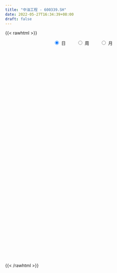 ```yaml
---
title: "中油工程 - 600339.SH"
date: 2022-05-27T16:34:39+08:00
draft: false
---
```

{{< rawhtml >}}
    <div style="text-align: center">
        <label style="padding: 1rem;"><input style="margin-right: .5rem" type="radio" name="period" value="D" checked onclick="period_change(this)">日</label>
        <label style="padding: 1rem;"><input style="margin-right: .5rem" type="radio" name="period" value="W" onclick="period_change(this)">周</label>
        <label style="padding: 1rem;"><input style="margin-right: .5rem" type="radio" name="period" value="M" onclick="period_change(this)">月</label>
    </div>
    <div id="chart" style="height: 700px;"></div> 
    <script type="text/javascript">
        const D_v = [644088.38,372030.58,405265.01,233092.03,243002.0,261485.26,406018.81,248981.5,243854.15,232739.37,404250.52,544057.0,387859.33,256814.36,189564.58,273046.52,555105.9300000001,327526.0,873454.04,519050.6,1233623.8700000001,636212.75,697007.66,374133.0,879040.33,582406.9,392968.27,506665.33,393104.67,413639.45,230627.83,299739.74,257694.17,206234.6,209805.0,257386.51,285734.7,178967.34,211984.05,224431.93,216230.42,237437.51,160138.36,222498.9,147470.0,157238.34,238120.0,197889.17,230439.5,232289.03,225683.64,179539.61,163842.15,285698.35,168384.37,162551.26,134622.66,245148.69,188669.22,206874.44,185023.0,162060.85,172555.0,253999.51,238432.78,332765.57,280362.76,195670.49,209288.53,252490.66,323278.96,630673.4399999999,394470.32,590968.66,974291.3199999999,778224.1,788229.17,989481.66,697378.1,988846.92,758833.12,2032829.0900000001,1481824.24,1138660.76,1609191.1000000001,1328056.3600000001,1283852.28,1124134.04,946567.41,766725.33,1108283.8799999999,987882.88,1372528.9199999999,1105329.4399999999,554412.02,1247991.6200000001,723015.9300000001,758263.25,957581.47,404895.31,482898.54,1132207.0,1666056.6000000001,956994.47,664823.09,711270.03,757480.9399999999,525205.01,505838.86,620843.84,563012.01,451599.55,729886.11,412094.0,422297.37,537452.76,280941.01,355989.37,370398.85,313468.94,397500.66,287222.61,364168.0,309839.42,288478.92,362129.63,286374.62,320822.55,365803.81,309564.33,238026.87,373186.0,273345.03,328542.53,340452.2,331048.13,332252.59,343248.72,299652.63,287616.71,407386.21,328462.81,326166.01,272147.51,529875.59,608728.77,340948.72,595790.86,749176.61,461084.72,448128.15,306323.1,281082.91,301988.43,264761.55,338946.52,423428.3,363692.34,410976.0,615990.7,408470.27,321964.78,370494.08,627000.4399999999,531712.0,318428.0,504794.0,414143.0,373930.99,336153.64,251825.26,429935.36,255047.83,268456.0,276420.52,1135236.24,2068005.0700000001,1698562.25,860806.66,786440.79,889958.25,661095.6899999999,437272.84,532844.13,476192.33,445542.46,927272.03,653808.11,1648137.98,966184.63,1783611.3200000001,1125935.8899999999,1426469.45,1637663.3400000001,1073061.1299999999,978035.7,723677.51,904394.4,666505.24,574053.5600000001,604826.4300000001,870160.58,746422.36,701820.87,616173.65,531912.63,646612.4399999999,440752.52,553867.97,425109.76,514125.9,311608.7,410054.01,433013.0,563222.76,698690.3,590727.92,554308.53,551572.37,461293.41,425300.04,442567.39,386483.16,315118.89,372320.32,461313.78,450904.11,422070.59,514875.04,375153.73,506251.25,337545.36,388495.54,402678.11,449177.32,409482.0,413841.72,442167.59,305839.36,362331.12,446450.61,555210.1,385275.02,383820.11,387228.11,367074.16,383757.35,910055.16,618810.27,535504.39]
const D_histogram = [0.0,-0.0037588604,-0.0102935019,-0.0131922449,-0.0142554657,-0.0128227817,-0.0117542121,-0.0103176751,-0.0099595009,-0.0096415051,-0.006835353,-0.0019821655,-0.0004737218,-0.0005206629,0.0003501612,-0.0007646412,0.0025776681,0.0041482508,0.0089008358,0.0109941396,0.0175463779,0.0208748194,0.0150682795,0.0100730495,0.0127175403,0.01183333,0.0112711953,0.0084002941,0.0035882411,-0.0034472369,-0.0071089911,-0.0122132448,-0.0135419457,-0.0130290989,-0.0113591941,-0.0115273693,-0.0140697362,-0.0122933762,-0.0103832567,-0.0078403522,-0.0081497112,-0.0070785744,-0.0064330131,-0.0066987866,-0.0068811539,-0.006360587,-0.0047868135,-0.0026117367,-0.0020823729,-0.0006929842,-0.0020266864,-0.0024399285,-0.0016108435,-0.0000428826,0.0025442708,0.0037142826,0.0026499047,0.0053402244,0.0076780069,0.0096547757,0.0106414609,0.010931603,0.0094686872,0.0107911558,0.0080219385,0.0111113114,0.0087509871,0.0056313917,0.0060156589,0.0072858712,0.0090281841,0.0135071952,0.0175214029,0.020355738,0.0267228129,0.0298040482,0.0325108601,0.0309379363,0.031161735,0.037534342,0.0390449955,0.0507417979,0.0463962587,0.0512630438,0.0474920853,0.047969242,0.0401256871,0.0293011189,0.0247668875,0.0173366175,0.0078029833,-0.0076724275,-0.0024307597,-0.0176584502,-0.0276466609,-0.0178098402,-0.0151674433,-0.0209673809,-0.0419178051,-0.0552160499,-0.0603423857,-0.0433478713,-0.0139186951,0.0026479845,0.0141072724,0.0083307684,0.0067130931,-0.0005247046,-0.014095356,-0.0340826785,-0.0448410402,-0.0491486952,-0.0535425745,-0.051894539,-0.0528094292,-0.0583532715,-0.0568021854,-0.0564995721,-0.0517611539,-0.0462874106,-0.0379815175,-0.0301638588,-0.0236314576,-0.0181932093,-0.0143225475,-0.0071374445,-0.0020643611,0.0033382448,0.0080183905,0.0087912123,0.0076926264,0.0029084284,0.0011637399,0.0046038474,0.0085501487,0.0119491868,0.0141616164,0.0167583997,0.019421765,0.0213048017,0.0187224141,0.0172629455,0.0127154032,0.0109089611,0.0147194804,0.0186264167,0.0178792873,0.023147968,0.0286674068,0.0314366325,0.0290743768,0.0267442583,0.0225809457,0.0167972273,0.0128154842,0.0126954114,0.0149731176,0.0154092943,0.0165477798,0.0186672385,0.0161424871,0.0108023945,0.0084202527,0.0054450748,-0.0028636662,-0.0070533536,-0.005872885,-0.0052040631,-0.0093463676,-0.0149893909,-0.0167758187,-0.0255857738,-0.0287051426,-0.0318578747,-0.0309645765,-0.0102807892,0.0134501506,0.0359017859,0.0492728557,0.0516719301,0.0469504362,0.0353537003,0.0244422744,0.0138384968,0.0084191106,0.0033232215,0.001880538,-0.0054973415,-0.0008797575,-0.0017472382,0.0080366917,0.0099256266,0.0124880775,0.0185007678,0.0090878698,0.0032427713,-0.0077252005,-0.0219497001,-0.0303996857,-0.0334417153,-0.0430692804,-0.063241618,-0.069676308,-0.0682807364,-0.0606184878,-0.0543973264,-0.0441761386,-0.0363501734,-0.0322674179,-0.0268422546,-0.0182462067,-0.0125389785,-0.00699848,-0.001198799,0.0031856827,0.0141041621,0.0157499808,0.0203961745,0.0202511305,0.0234462451,0.0227703845,0.0228426865,0.0188608324,0.0144181894,0.0156303515,0.0094386645,-0.0023668989,-0.0062178667,-0.0195450649,-0.029134127,-0.0281530009,-0.0281920713,-0.0211461578,-0.0150860888,-0.0131181058,-0.0054919329,-0.0017265186,0.0000637696,0.0005220918,0.0033112307,0.0067693454,0.0104500526,0.0121389798,0.0118251178,0.0134363308,0.0161390571,0.0110511607,0.0179143738,0.023571403,0.0268457914]
const D_fast = [0.0,-0.0046985755,-0.0138065925,-0.0200033968,-0.0246304839,-0.0264034954,-0.0282734788,-0.0294163606,-0.0315480616,-0.0336404421,-0.0325431283,-0.0281854821,-0.0267954689,-0.0269725757,-0.0260142113,-0.027320174,-0.0233334477,-0.0207258023,-0.0137480084,-0.0089061697,0.0020326631,0.0105798095,0.0085403394,0.0060633718,0.0118872477,0.0139613698,0.016217034,0.0154462063,0.0115312137,0.0036339264,-0.0018050756,-0.0099626405,-0.0146768278,-0.0174212558,-0.0185911494,-0.021641167,-0.027700968,-0.028997952,-0.0296836466,-0.0291008302,-0.031447617,-0.0321461238,-0.0331088158,-0.0350492859,-0.0369519416,-0.0380215216,-0.0376444515,-0.0361223088,-0.0361135382,-0.0348973955,-0.0367377693,-0.0377609936,-0.0373346195,-0.0357773791,-0.032554158,-0.0304555756,-0.0308574774,-0.0268321016,-0.0225748173,-0.0181843546,-0.0145373042,-0.0115142613,-0.0106100053,-0.0065897477,-0.0073534804,-0.0014862797,-0.0016588572,-0.0033706047,-0.0014824228,0.0016092573,0.0056086163,0.0134644261,0.0218589845,0.0297822541,0.0428300322,0.0533622797,0.0641968065,0.0703583668,0.0783725993,0.0941287917,0.1054006942,0.129782946,0.1370364716,0.1547190175,0.1628210804,0.1752905476,0.1774784145,0.173979126,0.1756366165,0.1725405008,0.1649576125,0.1475640948,0.1521980726,0.1325557696,0.1156558937,0.1210402543,0.1198907904,0.1088490076,0.0774191321,0.0503168749,0.0301049426,0.0362624892,0.0622119916,0.0794406674,0.0944267733,0.0907329614,0.0907935594,0.0834245856,0.0663300952,0.037822103,0.0158534812,-0.0007413476,-0.0185208705,-0.0298464697,-0.0439637172,-0.0640958774,-0.0767453376,-0.0905676174,-0.0987694877,-0.104867597,-0.1060570833,-0.1057803893,-0.1051558525,-0.1042659065,-0.1039758815,-0.0985751397,-0.0940181466,-0.0877809794,-0.0810962361,-0.0781256112,-0.0773010405,-0.0813581314,-0.0828118849,-0.0782208156,-0.0721369771,-0.0657506423,-0.0599978086,-0.0532114254,-0.0456926189,-0.0384833817,-0.0363851658,-0.033528898,-0.0348975895,-0.0339767913,-0.0264864019,-0.0179228615,-0.014200169,-0.0031444964,0.0095417942,0.020170178,0.0250765165,0.0294324625,0.0309143864,0.0293299748,0.0285521028,0.0316058828,0.0376268684,0.0419153687,0.0471907991,0.0539770674,0.0554879379,0.0528484439,0.0525713652,0.0509574561,0.0419327984,0.0359797727,0.03569202,0.0350598261,0.0285809298,0.0191905588,0.0132101763,-0.0019962223,-0.0122918768,-0.0234090775,-0.0302569234,-0.0121433334,0.014950144,0.0463772258,0.0720665096,0.0873835665,0.0943996816,0.0916413708,0.0868405135,0.0796963601,0.0763817515,0.0721166678,0.0711441189,0.0623919039,0.0667895486,0.0654852583,0.0772783612,0.0816487027,0.087333173,0.0979710552,0.0908301247,0.085795719,0.0728964471,0.0531845224,0.0371346154,0.025732157,0.0053372718,-0.0306454703,-0.0544992374,-0.0701738498,-0.0776662231,-0.0850443934,-0.0858672403,-0.0871288184,-0.0911129173,-0.0923983177,-0.0883638215,-0.0857913379,-0.0820004594,-0.0765004782,-0.0713195757,-0.0568750559,-0.051291742,-0.0415465047,-0.036628766,-0.0275720902,-0.0225553546,-0.016772381,-0.016039027,-0.0168771226,-0.0117573727,-0.0155893935,-0.0279866816,-0.0333921161,-0.0516055806,-0.0684781744,-0.0745352985,-0.0816223867,-0.0798630126,-0.0775744659,-0.0788860094,-0.0726328197,-0.069299035,-0.0674928044,-0.0669039593,-0.0632870128,-0.0581365616,-0.0518433413,-0.0471196692,-0.0444772517,-0.0395069559,-0.0327694655,-0.0350945716,-0.0237527651,-0.0122028852,-0.0022170489]
const D_slow = [0.0,-0.0009397151,-0.0035130906,-0.0068111518,-0.0103750182,-0.0135807137,-0.0165192667,-0.0190986855,-0.0215885607,-0.023998937,-0.0257077752,-0.0262033166,-0.0263217471,-0.0264519128,-0.0263643725,-0.0265555328,-0.0259111158,-0.0248740531,-0.0226488442,-0.0199003093,-0.0155137148,-0.0102950099,-0.0065279401,-0.0040096777,-0.0008302926,0.0021280399,0.0049458387,0.0070459122,0.0079429725,0.0070811633,0.0053039155,0.0022506043,-0.0011348821,-0.0043921569,-0.0072319554,-0.0101137977,-0.0136312317,-0.0167045758,-0.01930039,-0.021260478,-0.0232979058,-0.0250675494,-0.0266758027,-0.0283504993,-0.0300707878,-0.0316609345,-0.0328576379,-0.0335105721,-0.0340311653,-0.0342044114,-0.0347110829,-0.0353210651,-0.0357237759,-0.0357344966,-0.0350984289,-0.0341698582,-0.0335073821,-0.032172326,-0.0302528242,-0.0278391303,-0.0251787651,-0.0224458643,-0.0200786925,-0.0173809036,-0.0153754189,-0.0125975911,-0.0104098443,-0.0090019964,-0.0074980817,-0.0056766139,-0.0034195679,-0.0000427691,0.0043375816,0.0094265161,0.0161072193,0.0235582314,0.0316859464,0.0394204305,0.0472108643,0.0565944498,0.0663556986,0.0790411481,0.0906402128,0.1034559738,0.1153289951,0.1273213056,0.1373527274,0.1446780071,0.150869729,0.1552038833,0.1571546292,0.1552365223,0.1546288324,0.1502142198,0.1433025546,0.1388500945,0.1350582337,0.1298163885,0.1193369372,0.1055329247,0.0904473283,0.0796103605,0.0761306867,0.0767926828,0.0803195009,0.082402193,0.0840804663,0.0839492901,0.0804254512,0.0719047815,0.0606945215,0.0484073477,0.035021704,0.0220480693,0.008845712,-0.0057426059,-0.0199431522,-0.0340680453,-0.0470083337,-0.0585801864,-0.0680755658,-0.0756165305,-0.0815243949,-0.0860726972,-0.0896533341,-0.0914376952,-0.0919537855,-0.0911192243,-0.0891146266,-0.0869168235,-0.0849936669,-0.0842665598,-0.0839756249,-0.082824663,-0.0806871258,-0.0776998291,-0.074159425,-0.0699698251,-0.0651143839,-0.0597881834,-0.0551075799,-0.0507918435,-0.0476129927,-0.0448857524,-0.0412058823,-0.0365492782,-0.0320794564,-0.0262924644,-0.0191256127,-0.0112664545,-0.0039978603,0.0026882042,0.0083334407,0.0125327475,0.0157366186,0.0189104714,0.0226537508,0.0265060744,0.0306430193,0.0353098289,0.0393454507,0.0420460494,0.0441511125,0.0455123812,0.0447964647,0.0430331263,0.041564905,0.0402638892,0.0379272973,0.0341799496,0.029985995,0.0235895515,0.0164132659,0.0084487972,0.0007076531,-0.0018625442,0.0014999934,0.0104754399,0.0227936538,0.0357116364,0.0474492454,0.0562876705,0.0623982391,0.0658578633,0.0679626409,0.0687934463,0.0692635808,0.0678892454,0.0676693061,0.0672324965,0.0692416694,0.0717230761,0.0748450955,0.0794702874,0.0817422549,0.0825529477,0.0806216476,0.0751342226,0.0675343011,0.0591738723,0.0484065522,0.0325961477,0.0151770707,-0.0018931134,-0.0170477354,-0.030647067,-0.0416911016,-0.050778645,-0.0588454995,-0.0655560631,-0.0701176148,-0.0732523594,-0.0750019794,-0.0753016792,-0.0745052585,-0.070979218,-0.0670417228,-0.0619426791,-0.0568798965,-0.0510183352,-0.0453257391,-0.0396150675,-0.0348998594,-0.031295312,-0.0273877242,-0.025028058,-0.0256197828,-0.0271742494,-0.0320605157,-0.0393440474,-0.0463822976,-0.0534303154,-0.0587168549,-0.0624883771,-0.0657679035,-0.0671408868,-0.0675725164,-0.067556574,-0.0674260511,-0.0665982434,-0.064905907,-0.0622933939,-0.059258649,-0.0563023695,-0.0529432868,-0.0489085225,-0.0461457324,-0.0416671389,-0.0357742882,-0.0290628403]
const D_data = [['2021-05-18', 2.8176, 2.8961, 2.798, 2.906],['2021-05-19', 2.8667, 2.8372, 2.8274, 2.8667],['2021-05-20', 2.8078, 2.7685, 2.7489, 2.8176],['2021-05-21', 2.7587, 2.7783, 2.7391, 2.7882],['2021-05-24', 2.7783, 2.7783, 2.7587, 2.8078],['2021-05-25', 2.798, 2.798, 2.7587, 2.8078],['2021-05-26', 2.7882, 2.7882, 2.7685, 2.798],['2021-05-27', 2.7882, 2.7882, 2.7685, 2.798],['2021-05-28', 2.7882, 2.7685, 2.7587, 2.798],['2021-05-31', 2.7587, 2.7587, 2.7391, 2.7685],['2021-06-01', 2.7489, 2.7882, 2.7292, 2.798],['2021-06-02', 2.798, 2.8274, 2.7783, 2.8274],['2021-06-03', 2.8372, 2.798, 2.798, 2.8569],['2021-06-04', 2.7783, 2.7783, 2.7685, 2.798],['2021-06-07', 2.7783, 2.7882, 2.7783, 2.8078],['2021-06-08', 2.7783, 2.7587, 2.7391, 2.7882],['2021-06-09', 2.7685, 2.8176, 2.7685, 2.8471],['2021-06-10', 2.8078, 2.8078, 2.7882, 2.8274],['2021-06-11', 2.8078, 2.8667, 2.798, 2.9256],['2021-06-15', 2.8863, 2.8569, 2.8176, 2.9256],['2021-06-16', 2.8765, 2.9452, 2.8667, 3.0238],['2021-06-17', 2.9158, 2.9452, 2.8863, 2.9649],['2021-06-18', 2.9158, 2.8372, 2.8078, 2.9158],['2021-06-21', 2.8667, 2.8274, 2.8176, 2.8667],['2021-06-22', 2.8569, 2.9256, 2.8569, 2.9649],['2021-06-23', 2.9354, 2.8961, 2.8765, 2.9649],['2021-06-24', 2.8863, 2.906, 2.8667, 2.9354],['2021-06-25', 2.906, 2.8765, 2.8471, 2.9256],['2021-06-28', 2.8765, 2.8372, 2.8274, 2.8961],['2021-06-29', 2.8176, 2.7783, 2.7685, 2.8176],['2021-06-30', 2.7783, 2.7882, 2.7685, 2.798],['2021-07-01', 2.7882, 2.7391, 2.7391, 2.798],['2021-07-02', 2.7685, 2.7587, 2.7489, 2.798],['2021-07-05', 2.7489, 2.7685, 2.7292, 2.7783],['2021-07-06', 2.7783, 2.7783, 2.7685, 2.7882],['2021-07-07', 2.7489, 2.7489, 2.7194, 2.7587],['2021-07-08', 2.7391, 2.6998, 2.6998, 2.7587],['2021-07-09', 2.6998, 2.7391, 2.69, 2.7391],['2021-07-12', 2.7587, 2.7391, 2.7292, 2.7783],['2021-07-13', 2.7489, 2.7489, 2.7194, 2.7587],['2021-07-14', 2.7489, 2.7096, 2.7096, 2.7587],['2021-07-15', 2.6998, 2.7194, 2.6703, 2.7292],['2021-07-16', 2.7096, 2.7096, 2.69, 2.7292],['2021-07-19', 2.6998, 2.69, 2.6802, 2.7194],['2021-07-20', 2.6507, 2.6802, 2.6409, 2.69],['2021-07-21', 2.6703, 2.6802, 2.6703, 2.69],['2021-07-22', 2.6998, 2.69, 2.6802, 2.7194],['2021-07-23', 2.69, 2.7, 2.69, 2.72],['2021-07-26', 2.7, 2.68, 2.65, 2.71],['2021-07-27', 2.68, 2.69, 2.67, 2.73],['2021-07-28', 2.67, 2.65, 2.64, 2.69],['2021-07-29', 2.66, 2.65, 2.64, 2.68],['2021-07-30', 2.66, 2.66, 2.64, 2.67],['2021-08-02', 2.65, 2.67, 2.59, 2.68],['2021-08-03', 2.66, 2.69, 2.64, 2.69],['2021-08-04', 2.68, 2.68, 2.66, 2.69],['2021-08-05', 2.66, 2.65, 2.64, 2.67],['2021-08-06', 2.66, 2.7, 2.66, 2.71],['2021-08-09', 2.69, 2.71, 2.68, 2.71],['2021-08-10', 2.7, 2.72, 2.69, 2.74],['2021-08-11', 2.73, 2.72, 2.71, 2.73],['2021-08-12', 2.72, 2.72, 2.71, 2.73],['2021-08-13', 2.72, 2.7, 2.69, 2.73],['2021-08-16', 2.7, 2.74, 2.69, 2.76],['2021-08-17', 2.73, 2.69, 2.68, 2.76],['2021-08-18', 2.68, 2.77, 2.68, 2.77],['2021-08-19', 2.74, 2.71, 2.7, 2.77],['2021-08-20', 2.7, 2.69, 2.67, 2.71],['2021-08-23', 2.7, 2.73, 2.69, 2.74],['2021-08-24', 2.74, 2.75, 2.73, 2.76],['2021-08-25', 2.76, 2.77, 2.74, 2.78],['2021-08-26', 2.78, 2.83, 2.77, 2.87],['2021-08-27', 2.84, 2.86, 2.81, 2.86],['2021-08-30', 2.87, 2.88, 2.85, 2.92],['2021-08-31', 2.88, 2.97, 2.84, 3.01],['2021-09-01', 2.97, 2.98, 2.92, 3.02],['2021-09-02', 2.98, 3.02, 2.94, 3.04],['2021-09-03', 3.02, 3.0, 2.97, 3.12],['2021-09-06', 3.0, 3.05, 2.98, 3.08],['2021-09-07', 3.06, 3.18, 3.04, 3.18],['2021-09-08', 3.16, 3.18, 3.11, 3.2],['2021-09-09', 3.17, 3.39, 3.16, 3.5],['2021-09-10', 3.32, 3.26, 3.22, 3.42],['2021-09-13', 3.28, 3.43, 3.28, 3.49],['2021-09-14', 3.46, 3.38, 3.35, 3.59],['2021-09-15', 3.35, 3.48, 3.34, 3.56],['2021-09-16', 3.56, 3.41, 3.39, 3.59],['2021-09-17', 3.37, 3.37, 3.26, 3.51],['2021-09-22', 3.3, 3.45, 3.29, 3.48],['2021-09-23', 3.46, 3.42, 3.39, 3.56],['2021-09-24', 3.45, 3.38, 3.37, 3.58],['2021-09-27', 3.42, 3.26, 3.22, 3.47],['2021-09-28', 3.31, 3.51, 3.29, 3.54],['2021-09-29', 3.41, 3.24, 3.23, 3.45],['2021-09-30', 3.24, 3.24, 3.19, 3.3],['2021-10-08', 3.35, 3.49, 3.32, 3.51],['2021-10-11', 3.52, 3.44, 3.37, 3.52],['2021-10-12', 3.4, 3.33, 3.25, 3.5],['2021-10-13', 3.28, 3.06, 3.0, 3.28],['2021-10-14', 3.03, 3.04, 2.99, 3.06],['2021-10-15', 3.05, 3.06, 2.97, 3.08],['2021-10-18', 3.05, 3.34, 3.04, 3.37],['2021-10-19', 3.32, 3.61, 3.27, 3.65],['2021-10-20', 3.53, 3.58, 3.5, 3.64],['2021-10-21', 3.64, 3.61, 3.57, 3.72],['2021-10-22', 3.61, 3.43, 3.41, 3.64],['2021-10-25', 3.5, 3.48, 3.42, 3.56],['2021-10-26', 3.49, 3.4, 3.38, 3.49],['2021-10-27', 3.37, 3.27, 3.24, 3.39],['2021-10-28', 3.23, 3.09, 3.05, 3.24],['2021-10-29', 3.07, 3.1, 3.01, 3.12],['2021-11-01', 3.08, 3.11, 3.06, 3.16],['2021-11-02', 3.13, 3.05, 2.99, 3.23],['2021-11-03', 3.06, 3.08, 3.03, 3.14],['2021-11-04', 3.05, 3.01, 2.99, 3.06],['2021-11-05', 3.01, 2.89, 2.88, 3.01],['2021-11-08', 2.92, 2.92, 2.9, 2.94],['2021-11-09', 2.93, 2.86, 2.85, 2.93],['2021-11-10', 2.9, 2.88, 2.83, 2.92],['2021-11-11', 2.85, 2.87, 2.83, 2.89],['2021-11-12', 2.86, 2.9, 2.84, 2.91],['2021-11-15', 2.89, 2.9, 2.85, 2.91],['2021-11-16', 2.89, 2.89, 2.88, 2.93],['2021-11-17', 2.89, 2.88, 2.86, 2.9],['2021-11-18', 2.86, 2.86, 2.85, 2.9],['2021-11-19', 2.87, 2.91, 2.84, 2.91],['2021-11-22', 2.89, 2.9, 2.88, 2.92],['2021-11-23', 2.9, 2.92, 2.88, 2.94],['2021-11-24', 2.96, 2.93, 2.92, 3.0],['2021-11-25', 2.93, 2.89, 2.88, 2.93],['2021-11-26', 2.88, 2.86, 2.85, 2.89],['2021-11-29', 2.8, 2.79, 2.73, 2.83],['2021-11-30', 2.8, 2.8, 2.79, 2.84],['2021-12-01', 2.79, 2.86, 2.78, 2.88],['2021-12-02', 2.86, 2.88, 2.85, 2.92],['2021-12-03', 2.88, 2.89, 2.85, 2.92],['2021-12-06', 2.89, 2.89, 2.88, 2.94],['2021-12-07', 2.92, 2.91, 2.89, 2.94],['2021-12-08', 2.93, 2.93, 2.9, 2.95],['2021-12-09', 2.94, 2.94, 2.92, 2.95],['2021-12-10', 2.92, 2.89, 2.88, 2.92],['2021-12-13', 2.89, 2.9, 2.89, 2.93],['2021-12-14', 2.89, 2.85, 2.85, 2.89],['2021-12-15', 2.85, 2.87, 2.83, 2.88],['2021-12-16', 2.88, 2.95, 2.88, 2.95],['2021-12-17', 2.97, 2.98, 2.94, 3.0],['2021-12-20', 2.96, 2.94, 2.92, 2.98],['2021-12-21', 2.95, 3.04, 2.94, 3.05],['2021-12-22', 3.05, 3.09, 3.04, 3.21],['2021-12-23', 3.09, 3.1, 3.05, 3.12],['2021-12-24', 3.13, 3.06, 3.03, 3.14],['2021-12-27', 3.05, 3.07, 3.04, 3.1],['2021-12-28', 3.09, 3.05, 3.04, 3.11],['2021-12-29', 3.06, 3.02, 3.0, 3.06],['2021-12-30', 3.03, 3.03, 3.0, 3.06],['2021-12-31', 3.03, 3.08, 3.01, 3.11],['2022-01-04', 3.09, 3.13, 3.07, 3.14],['2022-01-05', 3.14, 3.13, 3.11, 3.17],['2022-01-06', 3.13, 3.16, 3.12, 3.19],['2022-01-07', 3.18, 3.2, 3.17, 3.27],['2022-01-10', 3.16, 3.16, 3.13, 3.2],['2022-01-11', 3.16, 3.12, 3.11, 3.18],['2022-01-12', 3.17, 3.15, 3.13, 3.19],['2022-01-13', 3.15, 3.14, 3.14, 3.25],['2022-01-14', 3.14, 3.05, 3.03, 3.15],['2022-01-17', 3.07, 3.07, 3.05, 3.1],['2022-01-18', 3.09, 3.13, 3.07, 3.16],['2022-01-19', 3.14, 3.13, 3.11, 3.18],['2022-01-20', 3.1, 3.06, 3.05, 3.11],['2022-01-21', 3.04, 3.01, 2.99, 3.06],['2022-01-24', 3.01, 3.03, 2.96, 3.03],['2022-01-25', 3.01, 2.9, 2.88, 3.01],['2022-01-26', 2.91, 2.92, 2.89, 2.94],['2022-01-27', 2.92, 2.88, 2.88, 2.93],['2022-01-28', 2.89, 2.9, 2.87, 2.92],['2022-02-07', 3.03, 3.19, 3.02, 3.19],['2022-02-08', 3.17, 3.35, 3.16, 3.37],['2022-02-09', 3.33, 3.48, 3.29, 3.58],['2022-02-10', 3.45, 3.5, 3.43, 3.52],['2022-02-11', 3.48, 3.45, 3.41, 3.55],['2022-02-14', 3.53, 3.4, 3.35, 3.63],['2022-02-15', 3.38, 3.31, 3.27, 3.41],['2022-02-16', 3.25, 3.29, 3.24, 3.31],['2022-02-17', 3.29, 3.26, 3.24, 3.31],['2022-02-18', 3.24, 3.3, 3.22, 3.31],['2022-02-21', 3.29, 3.29, 3.26, 3.33],['2022-02-22', 3.34, 3.33, 3.25, 3.43],['2022-02-23', 3.32, 3.24, 3.21, 3.33],['2022-02-24', 3.24, 3.39, 3.24, 3.56],['2022-02-25', 3.32, 3.34, 3.28, 3.39],['2022-02-28', 3.43, 3.51, 3.4, 3.66],['2022-03-01', 3.5, 3.46, 3.39, 3.53],['2022-03-02', 3.59, 3.5, 3.45, 3.65],['2022-03-03', 3.55, 3.59, 3.51, 3.63],['2022-03-04', 3.52, 3.41, 3.39, 3.52],['2022-03-07', 3.5, 3.43, 3.41, 3.52],['2022-03-08', 3.38, 3.33, 3.26, 3.39],['2022-03-09', 3.35, 3.22, 3.07, 3.35],['2022-03-10', 3.2, 3.22, 3.13, 3.26],['2022-03-11', 3.17, 3.24, 3.1, 3.24],['2022-03-14', 3.19, 3.1, 3.09, 3.23],['2022-03-15', 3.06, 2.85, 2.84, 3.06],['2022-03-16', 2.88, 2.9, 2.75, 2.91],['2022-03-17', 2.91, 2.93, 2.88, 2.95],['2022-03-18', 2.95, 2.98, 2.93, 2.99],['2022-03-21', 2.99, 2.95, 2.91, 3.01],['2022-03-22', 2.98, 3.0, 2.97, 3.02],['2022-03-23', 2.98, 2.98, 2.95, 3.0],['2022-03-24', 3.01, 2.93, 2.92, 3.03],['2022-03-25', 2.89, 2.94, 2.88, 2.98],['2022-03-28', 2.92, 2.99, 2.87, 3.01],['2022-03-29', 2.97, 2.97, 2.94, 2.98],['2022-03-30', 2.97, 2.98, 2.93, 2.99],['2022-03-31', 2.99, 3.0, 2.97, 3.03],['2022-04-01', 2.98, 3.0, 2.96, 3.01],['2022-04-06', 2.99, 3.12, 2.98, 3.14],['2022-04-07', 3.1, 3.04, 3.03, 3.1],['2022-04-08', 3.03, 3.1, 3.03, 3.12],['2022-04-11', 3.11, 3.06, 3.03, 3.17],['2022-04-12', 3.03, 3.12, 2.99, 3.14],['2022-04-13', 3.17, 3.09, 3.08, 3.17],['2022-04-14', 3.1, 3.11, 3.08, 3.14],['2022-04-15', 3.1, 3.06, 3.05, 3.14],['2022-04-18', 3.04, 3.04, 3.02, 3.08],['2022-04-19', 3.05, 3.11, 3.04, 3.12],['2022-04-20', 3.08, 3.01, 2.99, 3.09],['2022-04-21', 3.0, 2.89, 2.88, 3.01],['2022-04-22', 2.88, 2.94, 2.85, 2.96],['2022-04-25', 2.89, 2.76, 2.75, 2.89],['2022-04-26', 2.77, 2.72, 2.7, 2.81],['2022-04-27', 2.7, 2.8, 2.67, 2.8],['2022-04-28', 2.77, 2.76, 2.72, 2.81],['2022-04-29', 2.78, 2.84, 2.78, 2.85],['2022-05-05', 2.82, 2.84, 2.79, 2.86],['2022-05-06', 2.78, 2.79, 2.74, 2.84],['2022-05-09', 2.78, 2.87, 2.77, 2.9],['2022-05-10', 2.81, 2.84, 2.77, 2.86],['2022-05-11', 2.83, 2.82, 2.82, 2.86],['2022-05-12', 2.83, 2.8, 2.78, 2.85],['2022-05-13', 2.81, 2.83, 2.8, 2.86],['2022-05-16', 2.85, 2.85, 2.81, 2.86],['2022-05-17', 2.86, 2.87, 2.86, 2.92],['2022-05-18', 2.85, 2.86, 2.82, 2.88],['2022-05-19', 2.8, 2.84, 2.79, 2.84],['2022-05-20', 2.84, 2.87, 2.83, 2.88],['2022-05-23', 2.87, 2.9, 2.86, 2.92],['2022-05-24', 2.91, 2.8, 2.8, 2.93],['2022-05-25', 2.79, 2.96, 2.79, 3.0],['2022-05-26', 2.95, 2.99, 2.91, 3.01],['2022-05-27', 3.01, 3.0, 2.97, 3.08]]
const W_v = [586764.79,1102323.4100000001,737810.89,422977.9899999999,369282.65,907471.2000000001,1323207.1099999999,648883.47,1184743.7,495631.2,356372.99,260533.76,232665.65,226551.73,213368.7,288007.48,350391.46,372131.28,221309.91,140436.64,213330.17,104821.43,195746.02,709707.12,431260.7399999999,344063.14,693670.98,619042.8200000001,675388.3,433717.59,146446.11,111503.13,318169.77,541829.21,838991.6900000001,838340.73,570054.3200000001,418510.15,911252.2800000001,877231.29,515163.99,388042.12,861094.86,2646537.5,3520625.3399999999,1604597.7899999998,1173172.1899999999,680832.77,440108.44,868413.52,641086.37,477928.56,301412.2,543473.1799999999,1031698.3199999999,1555158.1899999999,921867.52,629504.36,651684.0700000001,1134017.6000000001,1237564.6200000001,901176.89,636995.28,1056996.6900000002,845989.23,758653.72,713480.55,680780.96,935415.03,813254.4099999999,915570.4299999999,1034568.4399999999,702232.6599999999,480000.76,721883.2,355841.62,935235.34,645470.72,899151.36,901114.5100000001,1098618.8100000001,1454411.3,1558098.3400000001,2171138.5999999996,2273048.0800000001,2993088.6699999999,2078470.3299999998,2337590.3300000001,2062948.45,1496168.2199999997,2097260.1099999999,753394.79,1332828.6899999999,1080194.3500000001,818669.73,1271048.1699999999,982105.0299999999,1207704.5600000001,1066024.0,1239223.3899999999,1070699.8999999999,849205.0700000001,661015.1899999999,903001.53,737279.22,769148.6799999999,511204.6,558665.26,758519.67,772484.76,769228.4700000001,1418493.8799999999,511751.9,94670.16,399945.54,882805.47,435460.37,558969.78,554197.7100000001,683078.97,816102.4399999999,794752.37,1133139.0600000001,1655319.53,993614.6600000001,766459.35,1198045.47,2286427.1499999999,787915.3100000001,782327.4600000001,1483133.47,1065777.24,1368001.9900000002,2839857.0899999999,2845801.1099999999,2604804.4199999999,1356761.5800000001,1022708.22,1580765.0899999999,1051125.4300000002,867024.23,1753021.6199999999,1463584.5,1167972.1699999999,1155104.72,1037188.7599999999,737607.9500000001,1095428.1799999999,1077598.04,947746.79,380195.57,1182534.3500000001,3053569.6299999999,1829556.3700000001,2300736.2599999998,1342790.9500000002,3939912.2300000004,2966849.5800000001,1493332.3600000001,1353064.28,2734199.1399999997,1716450.0700000001,2305404.8099999996,1539115.3399999999,757836.8200000001,250814.15,1400349.7900000003,1161537.9299999999,1020595.8099999999,1712682.01,1811417.28,1622416.02,2301396.5499999998,1551976.53,936719.34,977310.4,1146686.4299999999,1371863.97,1993864.47,1788888.7999999998,1406678.8499999999,1312672.3999999999,1401320.8,808628.8199999999,1427045.98,2430534.54,2131517.3899999997,2244083.1899999999,1724765.52,1413093.46,9523838.5100000016,4527589.25,2560807.3799999999,1892507.55,1701083.6799999999,899446.01,2157701.29,2101589.3399999999,1403341.72,1825720.5800000001,2218697.0700000003,3085894.8800000004,2735213.8300000001,1594805.8599999999,1138128.1500000001,1050222.27,963216.41,1031793.9300000001,996405.3300000001,915182.51,1301231.1100000001,1810201.9099999999,4121194.9100000001,5959711.4700000007,6483894.540000001,2821576.6200000001,4020153.2599999998,1247991.6200000001,3326654.5000000005,5131351.1900000004,2972380.6600000001,2553329.79,1718298.8299999998,1611838.5800000001,1520592.1800000002,1646573.8900000001,1670156.8600000001,2065380.6899999999,2595129.0600000001,1493102.51,1814087.3400000001,2259641.5700000003,1947449.6299999999,1481684.97,6549051.0100000007,2997363.2400000002,4640945.21,7046741.1299999999,3846666.4099999997,3539403.8900000001,2598255.3199999994,2232024.3700000001,1843726.7500000002,2267216.3700000001,2021727.6900000002,2122320.9199999999,851855.4299999999,1933661.79,2157983.9499999997,2815201.3300000001]
const W_histogram = [0.0,0.0054245014,0.0175770937,0.0097464114,-0.0084150772,0.0294397478,0.0436573889,0.0518704972,0.0533526232,0.0389613324,0.0261418904,0.0082894313,-0.0027577003,-0.0306647595,-0.0410710848,-0.0676107014,-0.0689446957,-0.0892316869,-0.1183187728,-0.1324349285,-0.1536181786,-0.160277937,-0.1287724245,-0.1018453847,-0.0614814366,-0.0321573509,-0.0317213763,-0.0414992743,-0.0812013297,-0.1289434869,-0.1439563333,-0.1391460178,-0.124858145,-0.1093190692,-0.0911488797,-0.0931852068,-0.0834379928,-0.0702507199,-0.0488014307,-0.0454975039,-0.0373563519,-0.0313495662,-0.0058194922,0.0939486036,0.1346927478,0.1384112628,0.139523316,0.1120836256,0.0787929944,0.0880219821,0.0653280218,0.0526074456,0.0472911919,0.0516113401,0.0707213134,0.0883018307,0.0898056435,0.1119839016,0.1140554673,0.1341969088,0.1539576457,0.1733055088,0.1836846046,0.1485315868,0.0948638263,0.052878209,0.0300337438,0.0160526534,-0.0129726751,-0.0602211609,-0.0907248761,-0.1064832415,-0.1119371126,-0.1122164834,-0.1211521968,-0.1201611198,-0.0969058062,-0.0692135727,-0.0625555382,-0.0552861852,-0.0271926642,0.0131421966,0.039534549,0.0532829164,0.0947742097,0.1159656298,0.1078505351,0.1198815488,0.115032756,0.1117660549,0.0838485123,0.0478408809,0.0091473469,-0.0164458322,-0.0367054807,-0.0317804037,-0.0435156045,-0.0436764489,-0.0303929084,-0.0232985934,-0.0173646378,-0.023386956,-0.0316649438,-0.0420440154,-0.0532149624,-0.0629500552,-0.0606397531,-0.0507689121,-0.0421067599,-0.0265448064,-0.0086451544,0.0023982476,0.0023887371,0.0059381535,0.0146010288,0.0117948536,0.0050027143,0.0009900083,-0.0078499423,-0.0315765562,-0.0411095375,-0.0423908559,-0.0315525881,-0.0185409673,-0.006664057,-0.0028895974,0.0128841854,0.0223740541,0.0212056496,0.0084430399,-0.0238981668,-0.0352989022,-0.0304330954,-0.0402293544,-0.0265355273,-0.0259175951,-0.0297608957,-0.0305853524,-0.0207701967,-0.0127754057,-0.0087685464,-0.0056069758,-0.0142324447,-0.0205012587,-0.0218416074,-0.0212045258,-0.0223954898,-0.0153715818,-0.0121600691,-0.0053139433,-0.0008569418,0.0117435051,0.0299924848,0.0359511567,0.0473862155,0.0522672318,0.0846188069,0.095330037,0.0960830149,0.0972281959,0.1052362566,0.1012125687,0.1071777158,0.0962871445,0.0801992477,0.0671494314,0.0552840448,0.0434062092,0.0182596797,0.006750118,0.0056203535,0.014808101,0.0236867649,0.02119473,0.0091500569,0.0048941059,-0.0105671068,-0.0046413611,-0.0025351875,-0.0110644306,-0.0264192067,-0.0476949914,-0.0608003813,-0.0660829043,-0.0516246424,-0.0385927042,-0.0245419191,-0.0117839961,-0.0061198287,-0.008318314,0.0141411017,0.0226449961,0.0219108213,0.014749538,0.0032698618,0.003462447,0.0059433056,0.0028161235,0.0000966858,-0.0009740224,0.0040630779,0.0051310179,0.0080341426,0.0018912725,-0.0033368484,-0.0083417452,-0.0116553803,-0.0156487512,-0.0147177484,-0.0132682102,-0.0121775868,0.000145838,0.0169488886,0.0432983279,0.0645786423,0.075037224,0.0684210225,0.0761824536,0.0489789925,0.0522287628,0.0296042656,-0.0004610621,-0.0195731471,-0.0307734536,-0.040186593,-0.0427891117,-0.042803442,-0.0353536472,-0.0241736125,-0.0150155749,-0.0011889754,-0.0023890843,-0.0059193429,-0.0151787774,0.0146105001,0.0226074858,0.028600099,0.0348716122,0.0255934526,0.0012535134,-0.0172138885,-0.0246114059,-0.022073943,-0.022326607,-0.0293693496,-0.0389554977,-0.0463536108,-0.0461432457,-0.0410698916,-0.0273772676]
const W_fast = [0.0,0.0067806268,0.0233274925,0.017933413,-0.0023318449,0.0428829171,0.0680149054,0.089195638,0.1040159198,0.0993649621,0.0930809927,0.0773008915,0.0655643348,0.0299910857,0.0093169892,-0.0341253027,-0.052695471,-0.0952903839,-0.153957163,-0.2011820508,-0.2607698456,-0.3074990882,-0.3081866818,-0.3067209882,-0.2817273993,-0.2604426513,-0.2679370208,-0.2880897374,-0.3480921252,-0.4280701541,-0.4790720838,-0.5090482728,-0.5259749363,-0.5377656278,-0.5423826581,-0.5677152869,-0.5788275712,-0.5832029782,-0.5739540467,-0.5820244958,-0.5832224318,-0.5850530377,-0.5609778368,-0.43772259,-0.3633052589,-0.3249839282,-0.2889910459,-0.28840983,-0.3020022126,-0.2707677293,-0.2771296842,-0.276698399,-0.2701918547,-0.2529688715,-0.2161785699,-0.1765225949,-0.1525673712,-0.1023931376,-0.0718077052,-0.0181170364,0.0401331119,0.1028073522,0.1591075991,0.161087478,0.131135674,0.1023696091,0.0870335798,0.0770656527,0.0447971555,-0.0175066205,-0.0706915548,-0.1130707305,-0.1465088799,-0.1748423714,-0.2140661341,-0.243115337,-0.244086475,-0.2336976346,-0.2426784847,-0.2492306779,-0.2279353231,-0.1843149131,-0.1480389234,-0.1209698269,-0.0557849812,-0.0056021536,0.0132453854,0.0552467863,0.0791561825,0.1038309952,0.0968755806,0.0728281695,0.0364214722,0.006716835,-0.0227191837,-0.0257392076,-0.0483533095,-0.0594332661,-0.0537479527,-0.0524782861,-0.0508854899,-0.0627545471,-0.0789487709,-0.0998388463,-0.1243135338,-0.1497861405,-0.1626357767,-0.1654571636,-0.1673217014,-0.1583959495,-0.1426575861,-0.1310146223,-0.1304269484,-0.1253929937,-0.1130798611,-0.112937323,-0.1184787837,-0.1222439876,-0.1330464238,-0.1646671767,-0.1844775423,-0.1963565748,-0.193406454,-0.1850300751,-0.174819179,-0.1717671188,-0.1527722896,-0.1376889074,-0.1335558995,-0.1442077492,-0.1825234976,-0.2027489586,-0.2054914256,-0.2253450232,-0.2182850779,-0.2241465445,-0.2354300691,-0.2439008639,-0.2392782574,-0.2344773177,-0.232662595,-0.2309027684,-0.2430863485,-0.2544804771,-0.2612812277,-0.2659452775,-0.272735114,-0.2695541014,-0.269382606,-0.263864966,-0.2596222,-0.2440858767,-0.2183387759,-0.2033923148,-0.1801107021,-0.1621628779,-0.1086566011,-0.0741128617,-0.0493391301,-0.0238869002,0.0104302247,0.031709679,0.064469255,0.0776504699,0.0816123849,0.0853499266,0.0873055512,0.0862792679,0.0656976583,0.0558756261,0.0561509499,0.0690407227,0.0838410778,0.0866477255,0.0768905665,0.0738581421,0.0557551526,0.060520558,0.0619929348,0.050697584,0.0287380063,-0.0044615262,-0.0327670115,-0.0545702606,-0.0530181593,-0.0496343972,-0.0417190918,-0.0319071678,-0.0277729576,-0.0320510214,-0.0060563303,0.0081088132,0.0128523437,0.0093784448,-0.0012837659,-0.0002255689,0.0037411161,0.0013179648,-0.0013773015,-0.0026915152,0.0033613546,0.0057120491,0.0106237094,0.0049536575,-0.0011086756,-0.0081990087,-0.0144264889,-0.0223320476,-0.0250804819,-0.0269479962,-0.0289017695,-0.0165418852,0.0044983876,0.0416724088,0.0790973838,0.1083152715,0.1188043257,0.1456113701,0.1306526572,0.1469596181,0.1317361874,0.1015555942,0.0775502223,0.0586565524,0.0391967649,0.0258969682,0.0151817774,0.0137931604,0.0189297919,0.0243339358,0.0378632915,0.0360659115,0.0310558171,0.0180016883,0.0514435909,0.065092448,0.0782350859,0.0932245022,0.0903447057,0.0663181449,0.0435472708,0.029996902,0.0270158791,0.0211815634,0.0067964834,-0.0125285391,-0.031515055,-0.0428405012,-0.04803462,-0.0411863129]
const W_slow = [0.0,0.0013561254,0.0057503988,0.0081870016,0.0060832323,0.0134431693,0.0243575165,0.0373251408,0.0506632966,0.0604036297,0.0669391023,0.0690114601,0.0683220351,0.0606558452,0.050388074,0.0334853986,0.0162492247,-0.006058697,-0.0356383902,-0.0687471223,-0.107151667,-0.1472211512,-0.1794142573,-0.2048756035,-0.2202459627,-0.2282853004,-0.2362156445,-0.246590463,-0.2668907955,-0.2991266672,-0.3351157505,-0.369902255,-0.4011167912,-0.4284465585,-0.4512337785,-0.4745300801,-0.4953895783,-0.5129522583,-0.525152616,-0.536526992,-0.5458660799,-0.5537034715,-0.5551583445,-0.5316711936,-0.4979980067,-0.463395191,-0.428514362,-0.4004934556,-0.380795207,-0.3587897115,-0.342457706,-0.3293058446,-0.3174830466,-0.3045802116,-0.2868998832,-0.2648244256,-0.2423730147,-0.2143770393,-0.1858631725,-0.1523139453,-0.1138245338,-0.0704981566,-0.0245770055,0.0125558912,0.0362718478,0.0494914001,0.056999836,0.0610129993,0.0577698306,0.0427145403,0.0200333213,-0.006587489,-0.0345717672,-0.0626258881,-0.0929139373,-0.1229542172,-0.1471806688,-0.1644840619,-0.1801229465,-0.1939444928,-0.2007426588,-0.1974571097,-0.1875734724,-0.1742527433,-0.1505591909,-0.1215677835,-0.0946051497,-0.0646347625,-0.0358765735,-0.0079350598,0.0130270683,0.0249872886,0.0272741253,0.0231626672,0.0139862971,0.0060411961,-0.004837705,-0.0157568172,-0.0233550443,-0.0291796927,-0.0335208521,-0.0393675911,-0.0472838271,-0.0577948309,-0.0710985715,-0.0868360853,-0.1019960236,-0.1146882516,-0.1252149415,-0.1318511431,-0.1340124317,-0.1334128698,-0.1328156856,-0.1313311472,-0.12768089,-0.1247321766,-0.123481498,-0.1232339959,-0.1251964815,-0.1330906205,-0.1433680049,-0.1539657189,-0.1618538659,-0.1664891077,-0.168155122,-0.1688775213,-0.165656475,-0.1600629615,-0.1547615491,-0.1526507891,-0.1586253308,-0.1674500564,-0.1750583302,-0.1851156688,-0.1917495506,-0.1982289494,-0.2056691733,-0.2133155114,-0.2185080606,-0.221701912,-0.2238940486,-0.2252957926,-0.2288539038,-0.2339792184,-0.2394396203,-0.2447407517,-0.2503396242,-0.2541825196,-0.2572225369,-0.2585510227,-0.2587652582,-0.2558293819,-0.2483312607,-0.2393434715,-0.2274969176,-0.2144301097,-0.193275408,-0.1694428987,-0.145422145,-0.121115096,-0.0948060319,-0.0695028897,-0.0427084608,-0.0186366746,0.0014131373,0.0182004951,0.0320215063,0.0428730587,0.0474379786,0.0491255081,0.0505305965,0.0542326217,0.0601543129,0.0654529954,0.0677405096,0.0689640361,0.0663222594,0.0651619192,0.0645281223,0.0617620146,0.055157213,0.0432334651,0.0280333698,0.0115126437,-0.0013935169,-0.0110416929,-0.0171771727,-0.0201231717,-0.0216531289,-0.0237327074,-0.020197432,-0.014536183,-0.0090584776,-0.0053710931,-0.0045536277,-0.0036880159,-0.0022021895,-0.0014981587,-0.0014739872,-0.0017174928,-0.0007017233,0.0005810311,0.0025895668,0.0030623849,0.0022281728,0.0001427365,-0.0027711085,-0.0066832964,-0.0103627335,-0.013679786,-0.0167241827,-0.0166877232,-0.012450501,-0.0016259191,0.0145187415,0.0332780475,0.0503833031,0.0694289165,0.0816736647,0.0947308554,0.1021319218,0.1020166562,0.0971233695,0.089430006,0.0793833578,0.0686860799,0.0579852194,0.0491468076,0.0431034045,0.0393495107,0.0390522669,0.0384549958,0.0369751601,0.0331804657,0.0368330907,0.0424849622,0.0496349869,0.05835289,0.0647512531,0.0650646315,0.0607611594,0.0546083079,0.0490898221,0.0435081704,0.036165833,0.0264269586,0.0148385559,0.0033027445,-0.0069647284,-0.0138090453]
const W_data = [['2017-07-14', 6.1897, 6.3976, 6.0574, 6.4732],['2017-07-21', 6.4259, 6.4826, 6.0007, 6.7283],['2017-07-28', 6.4259, 6.6244, 6.4165, 6.8417],['2017-08-04', 6.6149, 6.3976, 6.3976, 6.6433],['2017-08-11', 6.4165, 6.1991, 6.1424, 6.5488],['2017-08-18', 6.2275, 6.9646, 6.1235, 7.2859],['2017-08-25', 7.0402, 6.8417, 6.7094, 7.7395],['2017-09-01', 6.8228, 6.8701, 6.7472, 7.0402],['2017-09-08', 6.8701, 6.8606, 6.785, 7.2764],['2017-09-15', 6.8512, 6.6716, 6.6244, 6.8701],['2017-09-22', 6.6716, 6.6527, 6.6244, 6.8417],['2017-09-29', 6.6433, 6.5299, 6.4354, 6.6716],['2017-10-13', 6.5204, 6.5488, 6.4637, 6.596],['2017-10-20', 6.6055, 6.2275, 6.1424, 6.6055],['2017-10-27', 6.2086, 6.322, 6.1141, 6.322],['2017-11-03', 6.3125, 5.9818, 5.9818, 6.4448],['2017-11-10', 6.0763, 6.1708, 6.0479, 6.2842],['2017-11-17', 6.1235, 5.8117, 5.7361, 6.218],['2017-11-24', 5.7455, 5.481, 5.4148, 5.7644],['2017-12-01', 5.4337, 5.4432, 5.4054, 5.5282],['2017-12-08', 5.4526, 5.1313, 4.9707, 5.4526],['2017-12-15', 5.1408, 5.0935, 5.0557, 5.1786],['2017-12-22', 5.103, 5.4999, 4.9329, 5.4999],['2017-12-29', 5.5755, 5.481, 5.3298, 5.8117],['2018-01-05', 5.481, 5.7361, 5.4054, 6.0574],['2018-01-12', 5.7266, 5.7172, 5.5944, 5.8873],['2018-01-19', 5.7077, 5.377, 5.292, 5.9345],['2018-01-26', 5.3487, 5.1597, 5.1502, 5.377],['2018-02-02', 5.1313, 4.5643, 4.2997, 5.2353],['2018-02-09', 4.4887, 4.1013, 4.0257, 4.5076],['2018-02-14', 4.1202, 4.1863, 4.1202, 4.2525],['2018-02-23', 4.2052, 4.243, 4.2052, 4.3092],['2018-03-02', 4.243, 4.2525, 4.2052, 4.3186],['2018-03-09', 4.2525, 4.1958, 4.0918, 4.2808],['2018-03-16', 4.2997, 4.1769, 4.158, 4.3753],['2018-03-23', 4.1769, 3.8272, 3.7989, 4.2808],['2018-03-30', 3.8461, 3.8556, 3.7894, 3.9217],['2018-04-04', 3.8556, 3.8272, 3.7422, 3.9312],['2018-04-13', 3.7989, 3.9028, 3.7422, 4.0446],['2018-04-20', 3.9123, 3.6288, 3.6099, 3.969],['2018-04-27', 3.6193, 3.6099, 3.5626, 3.6666],['2018-05-04', 3.6099, 3.5154, 3.3925, 3.6099],['2018-05-11', 3.5248, 3.7516, 3.5154, 3.8839],['2018-05-18', 3.7422, 4.9801, 3.6855, 4.9801],['2018-05-25', 5.1975, 4.6399, 4.6116, 5.4526],['2018-06-01', 4.4887, 4.3375, 4.2241, 4.5171],['2018-06-08', 4.2997, 4.3659, 4.1958, 4.6683],['2018-06-15', 4.2336, 3.9784, 3.9595, 4.3281],['2018-06-22', 3.8556, 3.7611, 3.5815, 3.9879],['2018-06-29', 3.8839, 4.243, 3.78, 4.432],['2018-07-06', 4.2241, 3.8178, 3.7233, 4.2241],['2018-07-13', 3.8839, 3.8461, 3.78, 4.0257],['2018-07-20', 3.8461, 3.8839, 3.7989, 3.9595],['2018-07-27', 3.8556, 3.9973, 3.8272, 4.1485],['2018-08-03', 3.9973, 4.2532, 3.8432, 4.3295],['2018-08-10', 4.1769, 4.3581, 4.053, 4.7587],['2018-08-17', 4.3391, 4.2437, 4.196, 4.6442],['2018-08-24', 4.2914, 4.6156, 4.2151, 4.6347],['2018-08-31', 4.5965, 4.4916, 4.4249, 4.8159],['2018-09-07', 4.463, 4.854, 4.4344, 5.0829],['2018-09-14', 4.7873, 5.0543, 4.7873, 5.5025],['2018-09-21', 5.0543, 5.2736, 4.8636, 5.4071],['2018-09-28', 5.3308, 5.3785, 5.1687, 5.5025],['2018-10-12', 5.3118, 4.8731, 4.463, 5.5597],['2018-10-19', 4.8826, 4.5012, 4.2055, 5.1115],['2018-10-26', 4.5393, 4.4535, 4.3581, 4.8254],['2018-11-02', 4.444, 4.5584, 4.3391, 4.6252],['2018-11-09', 4.4916, 4.5965, 4.444, 4.7968],['2018-11-16', 4.5775, 4.3009, 4.2437, 4.6442],['2018-11-23', 4.3104, 3.8432, 3.8241, 4.32],['2018-11-30', 3.7192, 3.7859, 3.6715, 3.8527],['2018-12-07', 3.8813, 3.7669, 3.7478, 4.0244],['2018-12-14', 3.8146, 3.7478, 3.7287, 3.8908],['2018-12-21', 3.7383, 3.7001, 3.6334, 3.7859],['2018-12-28', 3.681, 3.4617, 3.4331, 3.7859],['2019-01-04', 3.4999, 3.4522, 3.3377, 3.4999],['2019-01-11', 3.4808, 3.6906, 3.4522, 3.7573],['2019-01-18', 3.6906, 3.7955, 3.6048, 3.8336],['2019-01-25', 3.8527, 3.5475, 3.5285, 3.8527],['2019-02-01', 3.5475, 3.5189, 3.414, 3.5761],['2019-02-15', 3.5189, 3.8146, 3.4903, 3.9099],['2019-02-22', 3.8813, 4.1197, 3.8527, 4.2055],['2019-03-01', 4.1293, 4.1197, 4.0148, 4.3104],['2019-03-08', 4.1197, 4.0816, 4.053, 4.5202],['2019-03-15', 4.072, 4.6156, 4.053, 4.7968],['2019-03-22', 4.6442, 4.5965, 4.4535, 5.0066],['2019-03-29', 4.4821, 4.3391, 4.2818, 4.6538],['2019-04-04', 4.3486, 4.6824, 4.32, 4.7873],['2019-04-12', 4.711, 4.5775, 4.463, 4.9303],['2019-04-19', 4.6252, 4.6633, 4.4344, 4.7491],['2019-04-26', 4.7587, 4.3486, 4.32, 4.8731],['2019-04-30', 4.3581, 4.1293, 4.072, 4.3677],['2019-05-10', 3.9862, 3.9195, 3.681, 4.0148],['2019-05-17', 3.8336, 3.9099, 3.8146, 4.0911],['2019-05-24', 3.929, 3.8336, 3.805, 4.0911],['2019-05-31', 3.8432, 4.0816, 3.805, 4.2437],['2019-06-06', 4.0434, 3.8241, 3.7955, 4.1293],['2019-06-14', 3.8336, 3.9004, 3.7764, 4.053],['2019-06-21', 3.8813, 4.072, 3.8527, 4.1579],['2019-06-28', 4.072, 4.0244, 3.9195, 4.2437],['2019-07-05', 4.0816, 4.0244, 3.9862, 4.1579],['2019-07-12', 4.0148, 3.8527, 3.7955, 4.0244],['2019-07-19', 3.8336, 3.7573, 3.7478, 3.8718],['2019-07-26', 3.7669, 3.6432, 3.5952, 3.7764],['2019-08-02', 3.6432, 3.5273, 3.4983, 3.6915],['2019-08-09', 3.5176, 3.4306, 3.3533, 3.5562],['2019-08-16', 3.4403, 3.4983, 3.3533, 3.5273],['2019-08-23', 3.4789, 3.5659, 3.4789, 3.6142],['2019-08-30', 3.4886, 3.5466, 3.4693, 3.7109],['2019-09-06', 3.5369, 3.6529, 3.5369, 3.6915],['2019-09-12', 3.6722, 3.7399, 3.6432, 3.7495],['2019-09-20', 3.8655, 3.7109, 3.6336, 3.9331],['2019-09-27', 3.6915, 3.5852, 3.5562, 3.7399],['2019-09-30', 3.6142, 3.6239, 3.6046, 3.6915],['2019-10-11', 3.6432, 3.7109, 3.5562, 3.7109],['2019-10-18', 3.7302, 3.5756, 3.5079, 3.7785],['2019-10-25', 3.5369, 3.4886, 3.4596, 3.5466],['2019-11-01', 3.4886, 3.4789, 3.392, 3.5079],['2019-11-08', 3.4789, 3.363, 3.3533, 3.5079],['2019-11-15', 3.3533, 3.0537, 3.0537, 3.3533],['2019-11-22', 3.0537, 3.0924, 3.0054, 3.1117],['2019-11-29', 3.0827, 3.1117, 3.0731, 3.189],['2019-12-06', 3.0924, 3.2373, 3.0731, 3.2663],['2019-12-13', 3.2373, 3.2857, 3.0924, 3.3436],['2019-12-20', 3.2663, 3.305, 3.2277, 3.3726],['2019-12-27', 3.2857, 3.218, 3.1987, 3.334],['2020-01-03', 3.1987, 3.4016, 3.1697, 3.4306],['2020-01-10', 3.4693, 3.3823, 3.3726, 3.6336],['2020-01-17', 3.392, 3.2663, 3.2567, 3.4016],['2020-01-23', 3.2663, 3.0731, 3.0441, 3.2857],['2020-02-07', 2.7638, 2.6768, 2.5126, 2.8121],['2020-02-14', 2.6575, 2.7735, 2.6382, 2.8411],['2020-02-21', 2.7831, 2.9088, 2.7638, 2.9281],['2020-02-28', 2.8701, 2.6575, 2.5995, 2.8798],['2020-03-06', 2.6575, 2.9088, 2.6479, 2.9764],['2020-03-13', 2.7542, 2.7348, 2.6189, 2.9474],['2020-03-20', 2.7348, 2.6189, 2.5416, 2.7928],['2020-03-27', 2.5609, 2.5899, 2.5029, 2.6382],['2020-04-03', 2.5705, 2.6962, 2.5126, 2.7252],['2020-04-10', 2.7638, 2.6768, 2.6479, 2.7638],['2020-04-17', 2.6768, 2.6189, 2.5995, 2.6962],['2020-04-24', 2.6092, 2.5899, 2.5512, 2.6962],['2020-04-30', 2.5899, 2.3869, 2.3386, 2.5899],['2020-05-08', 2.3966, 2.329, 2.3096, 2.4159],['2020-05-15', 2.329, 2.3193, 2.3096, 2.3966],['2020-05-22', 2.3676, 2.2903, 2.2806, 2.3869],['2020-05-29', 2.2903, 2.213, 2.213, 2.3096],['2020-06-05', 2.2227, 2.2806, 2.213, 2.3193],['2020-06-12', 2.3096, 2.213, 2.1743, 2.3193],['2020-06-19', 2.2033, 2.242, 2.1743, 2.271],['2020-06-24', 2.242, 2.2033, 2.1937, 2.2516],['2020-07-03', 2.1937, 2.3193, 2.1743, 2.3193],['2020-07-10', 2.3386, 2.4546, 2.3386, 2.5705],['2020-07-17', 2.4546, 2.3579, 2.3483, 2.5222],['2020-07-24', 2.3676, 2.4739, 2.3483, 2.6285],['2020-07-31', 2.4642, 2.4445, 2.3676, 2.4838],['2020-08-07', 2.4544, 2.9158, 2.4445, 2.9452],['2020-08-14', 2.8569, 2.8078, 2.7292, 3.0925],['2020-08-21', 2.798, 2.7685, 2.7587, 2.9354],['2020-08-28', 2.7783, 2.8372, 2.6311, 2.8863],['2020-09-04', 2.8569, 3.014, 2.8372, 3.0925],['2020-09-11', 3.0041, 2.9452, 2.9256, 3.1023],['2020-09-18', 2.9354, 3.1514, 2.8961, 3.2692],['2020-09-25', 3.1416, 3.0041, 2.906, 3.2005],['2020-09-30', 3.0336, 2.9354, 2.8961, 3.1023],['2020-10-09', 2.9649, 2.955, 2.9452, 3.0041],['2020-10-16', 2.9649, 2.955, 2.9256, 3.063],['2020-10-23', 2.955, 2.9354, 2.8274, 2.9943],['2020-10-30', 2.9158, 2.6998, 2.6998, 2.9256],['2020-11-06', 2.7096, 2.7882, 2.582, 2.8471],['2020-11-13', 2.7882, 2.8961, 2.7882, 3.0336],['2020-11-20', 2.9256, 3.063, 2.9256, 3.1121],['2020-11-27', 3.0532, 3.1318, 3.0336, 3.3379],['2020-12-04', 3.1219, 3.0336, 2.9845, 3.1612],['2020-12-11', 3.0238, 2.8961, 2.8471, 3.063],['2020-12-18', 2.8961, 2.9649, 2.798, 2.9943],['2020-12-25', 2.9649, 2.7783, 2.7685, 2.9943],['2020-12-31', 2.7783, 3.0238, 2.7194, 3.063],['2021-01-08', 3.0434, 3.0041, 2.9256, 3.063],['2021-01-15', 3.0336, 2.8569, 2.8078, 3.0336],['2021-01-22', 2.8372, 2.6998, 2.69, 2.8667],['2021-01-29', 2.6802, 2.5034, 2.4838, 2.69],['2021-02-05', 2.5034, 2.474, 2.4249, 2.582],['2021-02-10', 2.4838, 2.474, 2.4347, 2.5525],['2021-02-19', 2.6016, 2.6998, 2.5427, 2.7194],['2021-02-26', 2.7096, 2.7194, 2.6703, 2.9158],['2021-03-05', 2.7194, 2.7783, 2.6311, 2.8667],['2021-03-12', 2.8569, 2.8176, 2.6507, 2.8765],['2021-03-19', 2.798, 2.7685, 2.7587, 2.8667],['2021-03-26', 2.7685, 2.6703, 2.6409, 2.8176],['2021-04-02', 2.6802, 3.0336, 2.6703, 3.5539],['2021-04-09', 2.9649, 2.955, 2.8863, 3.0925],['2021-04-16', 2.9354, 2.8765, 2.8078, 2.9452],['2021-04-23', 2.8667, 2.7882, 2.7587, 2.906],['2021-04-30', 2.7882, 2.69, 2.6703, 2.8372],['2021-05-07', 2.7096, 2.8078, 2.7096, 2.8471],['2021-05-14', 2.8372, 2.8471, 2.8078, 2.9256],['2021-05-21', 2.8471, 2.7783, 2.7391, 2.906],['2021-05-28', 2.7783, 2.7685, 2.7587, 2.8078],['2021-06-04', 2.7587, 2.7783, 2.7292, 2.8569],['2021-06-11', 2.7783, 2.8667, 2.7391, 2.9256],['2021-06-18', 2.8863, 2.8372, 2.8078, 3.0238],['2021-06-25', 2.8667, 2.8765, 2.8176, 2.9649],['2021-07-02', 2.8765, 2.7587, 2.7391, 2.8961],['2021-07-09', 2.7489, 2.7391, 2.69, 2.7882],['2021-07-16', 2.7587, 2.7096, 2.6703, 2.7783],['2021-07-23', 2.6998, 2.7, 2.6409, 2.72],['2021-07-30', 2.7, 2.66, 2.64, 2.73],['2021-08-06', 2.65, 2.7, 2.59, 2.71],['2021-08-13', 2.69, 2.7, 2.68, 2.74],['2021-08-20', 2.7, 2.69, 2.67, 2.77],['2021-08-27', 2.7, 2.86, 2.69, 2.87],['2021-09-03', 2.87, 3.0, 2.84, 3.12],['2021-09-10', 3.0, 3.26, 2.98, 3.5],['2021-09-17', 3.28, 3.37, 3.26, 3.59],['2021-09-24', 3.3, 3.38, 3.29, 3.58],['2021-09-30', 3.42, 3.24, 3.19, 3.54],['2021-10-08', 3.35, 3.49, 3.32, 3.51],['2021-10-15', 3.52, 3.06, 2.97, 3.52],['2021-10-22', 3.05, 3.43, 3.04, 3.72],['2021-10-29', 3.5, 3.1, 3.01, 3.56],['2021-11-05', 3.08, 2.89, 2.88, 3.23],['2021-11-12', 2.92, 2.9, 2.83, 2.94],['2021-11-19', 2.89, 2.91, 2.84, 2.93],['2021-11-26', 2.89, 2.86, 2.85, 3.0],['2021-12-03', 2.8, 2.89, 2.73, 2.92],['2021-12-10', 2.89, 2.89, 2.88, 2.95],['2021-12-17', 2.89, 2.98, 2.83, 3.0],['2021-12-24', 2.96, 3.06, 2.92, 3.21],['2021-12-31', 3.05, 3.08, 3.0, 3.11],['2022-01-07', 3.09, 3.2, 3.07, 3.27],['2022-01-14', 3.16, 3.05, 3.03, 3.25],['2022-01-21', 3.07, 3.01, 2.99, 3.18],['2022-01-28', 3.01, 2.9, 2.87, 3.03],['2022-02-11', 3.03, 3.45, 3.02, 3.58],['2022-02-18', 3.53, 3.3, 3.22, 3.63],['2022-02-25', 3.29, 3.34, 3.21, 3.56],['2022-03-04', 3.43, 3.41, 3.39, 3.66],['2022-03-11', 3.5, 3.24, 3.07, 3.52],['2022-03-18', 3.19, 2.98, 2.75, 3.23],['2022-03-25', 2.99, 2.94, 2.88, 3.03],['2022-04-01', 2.92, 3.0, 2.87, 3.03],['2022-04-08', 2.99, 3.1, 2.98, 3.14],['2022-04-15', 3.11, 3.06, 2.99, 3.17],['2022-04-22', 3.04, 2.94, 2.85, 3.12],['2022-04-29', 2.89, 2.84, 2.67, 2.89],['2022-05-06', 2.82, 2.79, 2.74, 2.86],['2022-05-13', 2.78, 2.83, 2.77, 2.9],['2022-05-20', 2.85, 2.87, 2.79, 2.92],['2022-05-27', 2.87, 3.0, 2.79, 3.08]]
const M_v = [63010.84,89172.76,143539.43,55925.1,39668.01,227484.23,134721.61,48072.9,131709.1,81667.1,97668.02,100704.31,62289.62,66482.34,232359.51,369895.5499999999,174237.64,258051.35,195901.6,67063.04,46196.88,42522.82,17563.56,28168.12,12408.9,114904.21,110202.86,135710.2,228209.36,305190.68,185069.18,97148.03,123390.44,106404.47,63583.96,135920.79,96803.92,128198.85,140066.16,67870.98,61169.57,1356593.1300000001,2223910.6800000002,369927.58,3755549.5899999994,2753147.75,4116632.4899999998,2874712.1200000001,1230816.6499999999,1154810.8800000001,830776.79,981990.01,567639.02,1599397.5699999998,2454329.0099999998,1444946.9199999997,1304787.0700000003,1330182.5100000002,2163677.0599999996,554339.37,667688.91,1307026.2200000002,2132651.9100000001,1431246.8700000001,2655076.4900000002,3156094.3800000004,2798049.4199999999,3466708.6899999999,1382965.05,3616473.2199999997,1659100.7700000005,1856724.8599999999,3713669.1599999997,2298288.9799999995,1879744.2600000002,959292.65,1586911.8699999999,1503808.7300000002,2394936.9699999997,1337074.4600000002,1894021.2799999998,1376881.74,1719903.46,1243848.4299999999,2316032.2300000004,4012908.0,1573292.3800000001,4246509.4399999995,2871291.6599999997,4599861.0299999993,3723444.0899999999,2553697.2300000009,6150680.3100000005,5136881.5699999984,2576903.7599999993,2169970.5799999996,4372785.7800000003,3653794.9900000012,3437889.4000000004,2416787.21,3716179.3199999994,3505486.98,3812992.5500000003,1621051.21,2779016.4000000004,3702192.0900000003,2989162.1199999996,2880014.29,3953256.29,2159974.7400000002,1574348.1200000003,3246714.5400000005,4962446.0900000008,4250316.959999999,3445263.6400000006,2545867.6099999999,4208593.75,4717791.8800000008,1481301.95,1541607.3300000001,2366721.1199999996,1251683.3200000003,1596433.0499999998,6729752.8900000006,3425826.6299999994,1956839.5700000001,1583395.9000000001,544953.98,755690.7499999999,783588.2000000001,938752.2399999998,864795.4,503778.4299999999,1363186.8699999996,1551861.2499999998,1114646.2599999998,1399210.1300000001,759034.87,907594.48,617737.9600000001,1075552.99,1506840.5799999998,1341349.97,2004260.3600000001,7951414.4900000012,2195654.46,1239903.6399999999,2620578.8500000001,1863721.8400000005,2985078.2699999996,3094919.9499999997,4792307.4700000016,2879892.1299999994,3668245.7299999995,3997486.3999999999,2639324.79,2860308.8500000001,3267072.1699999995,1814159.8500000001,902344.2199999999,3988809.1499999999,6151265.9399999995,6085740.2999999998,8377788.2899999982,7703581.0699999984,7785717.3499999996,7462762.8799999999,5961604.3300000001,8326453.5099999998,3964337.6299999994,1847886.5900000001,822354.29,740868.6899999999,1380791.6100000001,1491516.0499999998,1664327.52,1380030.53,1015281.5900000001,1863693.26,1174722.53,9761540.629999999,3337860.5800000005,2983165.4999999995,3488384.6299999994,2392207.4899999998,818341.9299999999,1200496.9199999997,1249628.74,2375861.21,1275991.5200000003,2910625.7999999998,2722157.7099999995,8793199.9500000011,3390224.5799999996,2367777.8700000001,4386034.9000000004,3909754.3900000001,3038083.46,3682057.5599999996,2938685.0599999996,3552238.2700000005,4085781.0100000002,9725668.4000000004,8747361.9000000004,4502740.9400000004,4495056.9799999995,3851271.6699999995,2967467.4500000002,3566629.1700000004,2195824.0200000005,2929488.6299999999,5042849.5099999998,4560398.4800000004,6756769.79,8243872.6600000011,6301723.54,4097873.6000000001,3756257.8599999999,9453898.2799999993,10334273.200000003,8471891.4299999997,3833297.6800000006,7896743.9199999999,5535724.6099999994,6502104.5199999996,6067530.1399999997,11105130.879999999,16614155.0500000007,6794817.7299999995,10670158.9399999995,4740794.6699999999,6588280.8400000008,21841270.8200000003,12678377.9699999988,8050590.4100000001,8823811.9800000004,7502863.5099999998,15970970.7800000031,16916257.0399999991,8818214.4899999984,7758702.4999999991]
const M_histogram = [0.0,-0.0067008547,-0.0109618565,-0.0456348823,-0.0499293147,-0.0207978452,0.0096548711,0.0149134577,0.0282580918,0.050827292,0.073265294,0.0876344211,0.0535416339,0.0393999943,0.0599597184,0.14383213,0.2104156332,0.2073415045,0.1906603438,0.1596873825,0.1358411349,0.1038154429,0.0631530063,-0.0020460041,-0.1478246944,-0.279058148,-0.3319668889,-0.3058580483,-0.2688336757,-0.2160722219,-0.2471009536,-0.2215697746,-0.2441162525,-0.2580826058,-0.2740427074,-0.2342889759,-0.2240188746,-0.1978267031,-0.1762786889,-0.2048413729,-0.1508482938,-0.1124617279,-0.1327487128,-0.1332874973,-0.1700199351,-0.1751644268,-0.1373327979,-0.0918356681,-0.073582722,-0.0560089453,-0.03105821,0.0161052998,0.0411205407,0.0483916333,0.1001261618,0.1334060453,0.1641171067,0.177315467,0.1993223274,0.1908572959,0.1845850123,0.1730475053,0.1932072716,0.2505697006,0.3473149825,0.5046374224,0.5665079305,0.4940212628,0.5123164726,0.597663785,0.5906858011,0.5305840596,0.5033847058,0.6170189865,0.5238207703,0.5240552642,0.408105477,0.3005396495,0.1764684393,-0.027667981,-0.1655031524,-0.3812529551,-0.5033754649,-0.6553808264,-0.6671484218,-0.6748426524,-0.6091703069,-0.5364029989,-0.4035853898,-0.2797473518,-0.1737990223,-0.1129968634,-0.003917211,-0.0102650322,-0.0256099825,0.0177927216,0.1010877336,0.1843296666,0.2132192559,0.3282586472,0.3623832373,0.3027933676,0.2267465116,0.0566284532,0.0220848819,0.0618902592,0.0540114129,0.0698290695,0.0494395536,-0.0169065506,-0.0530960618,0.0807696245,0.1681211202,0.3354876405,0.3046237659,0.2928010005,0.2628900931,0.2400010016,0.1046456934,-0.0703551604,-0.289052767,-0.5020257224,-0.6283600846,-0.5772219372,-0.5984758476,-0.574493291,-0.5329286878,-0.5415903966,-0.5510968373,-0.5473231783,-0.4997975959,-0.4424812712,-0.4226399097,-0.3546010012,-0.2747849269,-0.2038127595,-0.1555136896,-0.1332459967,-0.0787119555,-0.1091500515,-0.0921044129,-0.0471802975,-0.0117593005,0.0743705713,0.1695132816,0.1666264421,0.1665941773,0.2035578235,0.1949696836,0.1958334328,0.2322772842,0.2517976992,0.2808244109,0.3154538414,0.3474485525,0.3198332928,0.3146822512,0.2568256864,0.2250647487,0.1993567667,0.237437479,0.3593960193,0.4284168053,0.4554442527,0.2697545634,0.1763586536,0.046406474,0.0075893815,0.0423917823,0.0309485163,-0.1373971128,-0.2128251425,-0.196633777,-0.1825129161,-0.1308108716,-0.0513351761,-0.0170023908,0.0011486237,0.0106154013,0.0297986087,0.0558107752,-0.0106801394,-0.0224801734,-0.0180234026,-0.0343298477,-0.0693542559,-0.1352147307,-0.167196032,-0.219306476,-0.2771834557,-0.3265659472,-0.3552296981,-0.3016567545,-0.2607740218,-0.2209318288,-0.1626754751,-0.057218954,-0.038338011,-0.0679352623,-0.099427058,-0.1064950618,-0.0641691013,-0.013039922,0.0111343945,0.0274661334,0.0373572911,0.0231627196,0.0102621351,0.0111550499,0.0070535948,-0.0153976538,-0.0136000518,-0.0201008222,-0.0449902738,-0.0596402716,-0.071907956,-0.0818690857,-0.0798095257,-0.0529045428,-0.0001529928,0.0422233394,0.0569847114,0.0898716438,0.110262754,0.0889161791,0.0893209241,0.1426054022,0.1175276654,0.1038971109,0.0954175096,0.0803294193,0.0896720121,0.1110804424,0.1125108236,0.0908771066,0.0927284526,0.0796352582,0.1080959318,0.0893876534,0.0642279584,0.056618817]
const M_fast = [0.0,-0.0083760684,-0.0153775343,-0.0614592807,-0.0782360417,-0.0543040336,-0.0214375994,-0.0124506485,0.0079585086,0.0432345317,0.0839888573,0.1202665897,0.0995592109,0.0952675699,0.1308172236,0.2506476677,0.3698350792,0.4185963266,0.4495802518,0.4585291362,0.4686431723,0.462571341,0.437697156,0.3719866445,0.1892517806,-0.0117462099,-0.1476466731,-0.1980023445,-0.2281863909,-0.2294429926,-0.3222469626,-0.3521082273,-0.4356837683,-0.5141707731,-0.5986415516,-0.617460064,-0.6631946813,-0.6864591857,-0.7089808437,-0.7887538709,-0.7724728653,-0.7622017313,-0.8156758944,-0.8495365533,-0.9287739749,-0.9777095733,-0.9742111438,-0.9516729311,-0.9518156655,-0.948244125,-0.9310579423,-0.8798681075,-0.8445727315,-0.8252037305,-0.7484376616,-0.6818062667,-0.6100659287,-0.5525387017,-0.4807012594,-0.4414519669,-0.4015779974,-0.3698536282,-0.301392044,-0.1813871897,0.0021868378,0.2856686333,0.489166124,0.540184772,0.6865590999,0.9213223586,1.062015825,1.1345600983,1.2332069211,1.5010959483,1.5388529247,1.6701012347,1.6561778167,1.6237469016,1.5437928012,1.3327393857,1.1535284262,0.8424653846,0.5944990087,0.2786484405,0.1000937397,-0.076311154,-0.1629313853,-0.224264827,-0.1923435653,-0.1384423653,-0.0759437913,-0.0433908483,0.0647095014,0.0557954221,0.0340479762,0.0818988607,0.1904658061,0.3197901557,0.401984559,0.5990886121,0.7238090115,0.7399174838,0.7205572557,0.5645963106,0.5355739597,0.5908519018,0.5964759088,0.6297508327,0.6217212052,0.5511484634,0.5016849367,0.6557430291,0.7851248048,1.0363632353,1.0816553022,1.1430327869,1.1788444028,1.2159555617,1.1067616769,0.9141720329,0.6232112346,0.2847318486,0.0013074653,-0.0918598717,-0.262732744,-0.3823735101,-0.4740410789,-0.6181003868,-0.7653810368,-0.8984381724,-0.975861989,-1.0291659821,-1.114984598,-1.1355959398,-1.1244760972,-1.1044571197,-1.0950364722,-1.1060802785,-1.0712242262,-1.128949835,-1.1349302997,-1.1018012586,-1.0693200867,-0.9645975722,-0.8270765414,-0.7883067704,-0.7466904909,-0.6588373888,-0.6186831078,-0.5688610004,-0.4743478279,-0.3918779882,-0.2926451737,-0.1791522829,-0.0602954336,-0.0079523701,0.0655671511,0.0719170079,0.0964222574,0.1205534671,0.2179935491,0.4298010942,0.6059260816,0.7468145921,0.6285635437,0.5792572973,0.4609067362,0.4239869891,0.4693873355,0.4656811985,0.2629862911,0.1343519758,0.1013848971,0.069877529,0.0888768556,0.155518757,0.1856009446,0.2040391151,0.216159743,0.2427926026,0.2827574629,0.2135965134,0.1961764361,0.1961273562,0.1712384492,0.118875477,0.0192113196,-0.0545689898,-0.1615060527,-0.2886788964,-0.4197028747,-0.5371740501,-0.5590152952,-0.5833260679,-0.598716832,-0.5811293472,-0.4899775645,-0.4806811243,-0.5272621912,-0.5836107513,-0.6173025207,-0.5910188354,-0.5431496366,-0.5161917215,-0.4929934493,-0.4737629687,-0.4821668604,-0.4925019111,-0.4888202338,-0.4911582903,-0.5174589523,-0.5190613632,-0.5305873392,-0.5667243592,-0.5962844249,-0.6265290984,-0.6569574995,-0.6748503209,-0.6611714737,-0.608458172,-0.5555260048,-0.5265184551,-0.4711636117,-0.423206813,-0.4223243431,-0.3995893671,-0.3106535385,-0.3063493588,-0.2940056357,-0.2786308596,-0.273636595,-0.2418759992,-0.1926974583,-0.1631393712,-0.1620538115,-0.1370203524,-0.1302047323,-0.0747200757,-0.0710814407,-0.0801841462,-0.0736385833]
const M_slow = [0.0,-0.0016752137,-0.0044156778,-0.0158243984,-0.028306727,-0.0335061883,-0.0310924706,-0.0273641061,-0.0202995832,-0.0075927602,0.0107235633,0.0326321686,0.046017577,0.0558675756,0.0708575052,0.1068155377,0.159419446,0.2112548221,0.2589199081,0.2988417537,0.3328020374,0.3587558981,0.3745441497,0.3740326487,0.3370764751,0.2673119381,0.1843202158,0.1078557037,0.0406472848,-0.0133707707,-0.075146009,-0.1305384527,-0.1915675158,-0.2560881673,-0.3245988441,-0.3831710881,-0.4391758068,-0.4886324825,-0.5327021548,-0.583912498,-0.6216245714,-0.6497400034,-0.6829271816,-0.716249056,-0.7587540397,-0.8025451464,-0.8368783459,-0.859837263,-0.8782329435,-0.8922351798,-0.8999997323,-0.8959734073,-0.8856932722,-0.8735953638,-0.8485638234,-0.8152123121,-0.7741830354,-0.7298541686,-0.6800235868,-0.6323092628,-0.5861630097,-0.5429011334,-0.4945993155,-0.4319568904,-0.3451281447,-0.2189687891,-0.0773418065,0.0461635092,0.1742426274,0.3236585736,0.4713300239,0.6039760388,0.7298222152,0.8840769618,1.0150321544,1.1460459705,1.2480723397,1.3232072521,1.3673243619,1.3604073667,1.3190315786,1.2237183398,1.0978744736,0.934029267,0.7672421615,0.5985314984,0.4462389217,0.3121381719,0.2112418245,0.1413049865,0.097855231,0.0696060151,0.0686267124,0.0660604543,0.0596579587,0.0641061391,0.0893780725,0.1354604891,0.1887653031,0.2708299649,0.3614257742,0.4371241161,0.493810744,0.5079678573,0.5134890778,0.5289616426,0.5424644958,0.5599217632,0.5722816516,0.568055014,0.5547809985,0.5749734046,0.6170036847,0.7008755948,0.7770315363,0.8502317864,0.9159543097,0.9759545601,1.0021159834,0.9845271933,0.9122640016,0.786757571,0.6296675498,0.4853620655,0.3357431036,0.1921197809,0.0588876089,-0.0765099902,-0.2142841995,-0.3511149941,-0.4760643931,-0.5866847109,-0.6923446883,-0.7809949386,-0.8496911703,-0.9006443602,-0.9395227826,-0.9728342818,-0.9925122707,-1.0197997835,-1.0428258868,-1.0546209611,-1.0575607863,-1.0389681434,-0.996589823,-0.9549332125,-0.9132846682,-0.8623952123,-0.8136527914,-0.7646944332,-0.7066251121,-0.6436756874,-0.5734695846,-0.4946061243,-0.4077439862,-0.3277856629,-0.2491151001,-0.1849086785,-0.1286424913,-0.0788032997,-0.0194439299,0.0704050749,0.1775092762,0.2913703394,0.3588089803,0.4028986437,0.4145002622,0.4163976076,0.4269955531,0.4347326822,0.400383404,0.3471771184,0.2980186741,0.2523904451,0.2196877272,0.2068539332,0.2026033354,0.2028904914,0.2055443417,0.2129939939,0.2269466877,0.2242766528,0.2186566095,0.2141507588,0.2055682969,0.1882297329,0.1544260503,0.1126270422,0.0578004232,-0.0114954407,-0.0931369275,-0.181944352,-0.2573585406,-0.3225520461,-0.3777850033,-0.4184538721,-0.4327586106,-0.4423431133,-0.4593269289,-0.4841836934,-0.5108074588,-0.5268497341,-0.5301097146,-0.527326116,-0.5204595827,-0.5111202599,-0.50532958,-0.5027640462,-0.4999752837,-0.498211885,-0.5020612985,-0.5054613114,-0.510486517,-0.5217340854,-0.5366441533,-0.5546211423,-0.5750884138,-0.5950407952,-0.6082669309,-0.6083051791,-0.5977493443,-0.5835031664,-0.5610352555,-0.533469567,-0.5112405222,-0.4889102912,-0.4532589406,-0.4238770243,-0.3979027466,-0.3740483692,-0.3539660143,-0.3315480113,-0.3037779007,-0.2756501948,-0.2529309181,-0.229748805,-0.2098399904,-0.1828160075,-0.1604690941,-0.1444121045,-0.1302574003]
const M_data = [['2001-10-31', 5.6788, 6.0212, 5.0989, 6.2806],['2001-11-30', 6.0212, 5.9162, 5.3476, 6.0956],['2001-12-31', 5.9162, 5.9095, 5.5846, 6.4138],['2002-01-31', 5.9027, 5.3984, 4.6369, 5.9027],['2002-02-28', 5.4153, 5.6319, 5.1446, 5.6861],['2002-03-29', 5.6184, 6.0855, 5.483, 6.5965],['2002-04-30', 6.0855, 6.2547, 5.923, 6.4544],['2002-05-31', 6.2276, 6.0415, 6.0076, 6.2953],['2002-06-28', 6.0279, 6.2073, 5.7538, 6.8504],['2002-07-31', 6.2547, 6.4502, 6.1398, 6.5832],['2002-08-30', 6.4434, 6.6208, 6.382, 6.6685],['2002-09-27', 6.6139, 6.6873, 6.3956, 6.7879],['2002-10-31', 6.7077, 6.0886, 5.9863, 6.7538],['2002-11-29', 6.0938, 6.2524, 6.0119, 6.4877],['2002-12-31', 6.237, 6.7538, 5.1267, 6.897],['2003-01-29', 6.7333, 7.9255, 6.2421, 8.4422],['2003-02-28', 7.9101, 8.2785, 7.7975, 8.4934],['2003-03-31', 8.2734, 7.772, 7.3166, 8.8004],['2003-04-30', 7.905, 7.7413, 7.3064, 8.6367],['2003-05-30', 7.7669, 7.6134, 7.3064, 8.0227],['2003-06-30', 7.6287, 7.7178, 7.2371, 7.8884],['2003-07-31', 7.7023, 7.6093, 7.4387, 8.0383],['2003-08-29', 7.63, 7.4232, 7.2371, 7.8005],['2003-09-30', 7.4335, 6.9063, 6.6685, 7.5472],['2003-10-31', 6.9166, 5.3141, 5.2624, 7.0096],['2003-11-28', 5.3348, 4.6162, 3.7271, 5.3503],['2003-12-31', 4.6266, 4.885, 4.5542, 5.221],['2004-01-30', 4.9367, 5.5674, 4.4198, 5.9448],['2004-02-27', 5.5829, 5.6553, 5.4278, 5.9448],['2004-03-31', 5.6449, 5.9034, 5.5571, 6.1515],['2004-04-30', 6.1515, 4.7196, 4.5542, 6.2963],['2004-05-31', 4.73, 5.2107, 4.73, 5.2934],['2004-06-30', 5.2107, 4.406, 4.3012, 5.2469],['2004-07-30', 4.4008, 4.1807, 4.0183, 4.6889],['2004-08-31', 4.1912, 3.8192, 3.6883, 4.2436],['2004-09-30', 3.793, 4.3274, 3.1486, 4.5265],['2004-10-29', 4.3274, 3.8507, 3.4106, 4.6627],['2004-11-30', 3.8507, 3.9135, 3.5625, 4.0026],['2004-12-31', 3.945, 3.7616, 3.6673, 4.2174],['2005-01-31', 3.7773, 2.8815, 2.8395, 3.7773],['2005-02-28', 2.9129, 3.7564, 2.8867, 3.7564],['2005-03-31', 3.8035, 3.6149, 3.2377, 3.8507],['2005-04-29', 3.6411, 2.7348, 2.6405, 4.0236],['2005-05-31', 2.6614, 2.719, 2.5619, 2.9024],['2005-06-30', 2.7322, 1.9369, 1.9177, 2.9695],['2005-07-29', 1.9177, 1.969, 1.3982, 2.046],['2005-08-31', 1.9882, 2.3538, 1.9305, 2.5526],['2005-09-30', 2.4372, 2.4628, 2.3538, 3.1106],['2005-10-31', 2.4693, 2.1037, 1.9497, 2.713],['2005-11-30', 2.1614, 2.0139, 1.8792, 2.2448],['2005-12-30', 2.0139, 2.0588, 1.7638, 2.1165],['2006-01-25', 2.046, 2.3987, 2.0395, 2.4372],['2006-02-28', 2.4372, 2.2127, 2.1357, 2.6039],['2006-04-28', 2.4372, 1.9882, 1.9305, 2.6039],['2006-05-31', 1.9946, 2.6424, 1.9818, 2.899],['2006-06-30', 2.6232, 2.6168, 2.2768, 3.0144],['2006-07-31', 2.6039, 2.7643, 2.3474, 2.8541],['2006-08-31', 2.745, 2.6937, 2.3089, 2.8477],['2006-09-29', 2.6809, 2.9503, 2.5847, 3.2966],['2006-10-31', 2.9888, 2.6681, 2.5783, 3.0401],['2006-11-30', 2.6873, 2.7194, 2.4115, 2.7579],['2006-12-29', 2.6937, 2.6681, 2.5719, 2.9054],['2007-01-31', 2.6809, 3.1619, 2.6104, 3.5852],['2007-02-28', 3.1619, 3.9508, 3.0785, 4.3228],['2007-03-30', 3.9444, 5.0475, 3.7199, 5.5157],['2007-04-30', 5.0988, 6.7985, 5.0091, 6.9716],['2007-05-31', 7.0742, 6.6061, 6.6061, 8.6199],['2007-06-29', 6.4329, 5.3169, 4.8166, 7.6771],['2007-07-31', 5.3169, 6.7279, 4.7782, 6.8818],['2007-08-31', 6.7728, 8.3313, 6.016, 9.2741],['2007-09-28', 8.466, 7.9209, 7.1512, 9.1843],['2007-10-31', 8.1133, 7.6002, 6.2661, 9.0753],['2007-11-30', 7.6643, 8.2864, 6.8883, 10.8262],['2007-12-28', 8.0171, 10.8519, 7.6964, 11.2816],['2008-01-31', 10.993, 8.9086, 8.6584, 12.109],['2008-02-29', 8.947, 10.4029, 8.2736, 10.7749],['2008-03-31', 10.326, 9.1779, 7.8952, 12.4232],['2008-04-30', 9.1651, 9.1447, 6.5929, 9.5964],['2008-05-30', 9.1447, 8.6929, 7.5383, 10.3745],['2008-06-30', 8.4586, 7.053, 6.0239, 8.9104],['2008-07-31', 7.0195, 7.0697, 6.7183, 8.1825],['2008-08-29', 6.9861, 5.0952, 4.7271, 7.2789],['2008-09-26', 5.0952, 5.1622, 3.6646, 5.5136],['2008-10-31', 5.0952, 3.7231, 3.5223, 5.2291],['2008-11-28', 3.7482, 4.6267, 3.3801, 4.7606],['2008-12-31', 4.6518, 4.1833, 4.1498, 5.4215],['2009-01-23', 4.2669, 4.8191, 4.2335, 4.9697],['2009-02-27', 4.8861, 4.8777, 4.7857, 6.3419],['2009-03-31', 4.8526, 5.8482, 4.7689, 5.9152],['2009-04-30', 5.8984, 6.1829, 5.3797, 6.5176],['2009-05-27', 6.1829, 6.4172, 6.0323, 6.9359],['2009-06-30', 6.5427, 6.2006, 6.0403, 6.8104],['2009-07-31', 6.2006, 7.2298, 6.0656, 7.4407],['2009-08-31', 7.2973, 6.0656, 6.0656, 8.141],['2009-09-30', 5.9897, 5.8885, 5.7451, 6.9852],['2009-10-30', 5.9307, 6.7068, 5.9307, 7.1792],['2009-11-30', 7.0189, 7.6095, 6.9093, 8.1747],['2009-12-31', 7.5926, 8.1916, 7.213, 8.5628],['2010-01-29', 8.2338, 7.9975, 7.7276, 9.651],['2010-02-26', 7.9469, 9.7185, 7.6095, 10.0982],['2010-03-31', 9.6932, 9.4317, 9.3642, 10.4609],['2010-04-30', 9.4317, 8.5121, 8.2675, 10.7731],['2010-05-31', 8.394, 8.2169, 7.1033, 9.1196],['2010-06-30', 8.0988, 6.5549, 6.3778, 8.2],['2010-07-30', 6.4706, 7.8035, 5.8716, 7.8457],['2010-08-31', 7.7529, 8.858, 7.5335, 9.0268],['2010-09-30', 8.858, 8.47, 8.1494, 9.4401],['2010-10-29', 8.5459, 8.9171, 7.9469, 9.6848],['2010-11-30', 8.9677, 8.5796, 8.0819, 10.0138],['2010-12-31', 8.5037, 7.8626, 7.5251, 9.1364],['2011-01-31', 7.9385, 8.0144, 6.9683, 8.2591],['2011-02-28', 8.0566, 10.5031, 7.7782, 10.714],['2011-03-31', 10.52, 10.7056, 10.1656, 12.2072],['2011-04-29', 10.7309, 12.6965, 10.579, 15.1515],['2011-05-31', 12.6965, 10.9448, 10.3341, 13.2364],['2011-06-30', 10.8884, 11.4239, 10.165, 11.6964],['2011-07-29', 11.4897, 11.4333, 11.1609, 13.0304],['2011-08-31', 11.4991, 11.7152, 10.2214, 12.6922],['2011-09-30', 11.6212, 10.1556, 9.9771, 11.6212],['2011-10-31', 10.2214, 8.9719, 8.3425, 10.5314],['2011-11-30', 8.831, 7.3466, 7.2715, 9.2819],['2011-12-30', 7.6097, 6.0502, 5.6368, 7.7224],['2012-01-31', 6.0877, 5.8623, 5.3174, 6.7642],['2012-02-29', 5.7026, 7.4782, 5.6556, 7.9761],['2012-03-30', 7.5439, 6.2381, 6.1159, 8.1264],['2012-04-27', 6.2381, 6.379, 6.069, 7.2809],['2012-05-31', 6.5011, 6.3503, 5.9251, 6.7078],['2012-06-29', 6.3692, 5.377, 5.2258, 6.407],['2012-07-31', 5.4148, 4.8573, 4.5643, 5.5188],['2012-08-31', 4.8006, 4.5265, 4.4604, 5.1597],['2012-09-28', 4.5265, 4.7344, 4.4604, 5.1219],['2012-10-31', 4.7344, 4.6872, 4.5832, 5.0463],['2012-11-30', 4.6588, 3.9879, 3.9312, 4.8384],['2012-12-31', 3.9973, 4.4131, 3.7894, 4.6305],['2013-01-31', 4.432, 4.5927, 4.3659, 4.8667],['2013-02-28', 4.6305, 4.5738, 4.4131, 4.8195],['2013-03-29', 4.5454, 4.3375, 4.2903, 4.914],['2013-04-26', 4.3375, 3.9501, 3.9123, 4.4793],['2013-05-31', 3.9501, 4.3375, 3.9217, 4.4037],['2013-06-28', 4.3281, 3.1185, 3.0334, 4.3375],['2013-07-31', 3.1563, 3.4492, 3.0523, 3.6288],['2013-08-30', 3.4587, 3.7611, 3.3925, 3.8367],['2013-09-30', 3.78, 3.6855, 3.6288, 4.054],['2013-10-31', 3.6855, 4.5265, 3.4776, 4.6966],['2013-11-29', 4.2052, 5.0841, 3.9312, 5.5282],['2013-12-31', 4.8667, 4.1013, 3.9312, 4.9518],['2014-01-30', 4.1202, 4.1296, 3.78, 4.2147],['2014-02-28', 4.1202, 4.7155, 4.054, 5.2258],['2014-03-31', 4.6399, 4.2619, 4.1769, 4.9612],['2014-04-30', 4.2619, 4.4037, 4.1485, 5.1597],['2014-05-30', 4.4037, 5.0179, 4.2619, 5.3298],['2014-06-30', 5.0179, 5.0557, 4.914, 6.0196],['2014-07-31', 5.1219, 5.4337, 4.8006, 5.6794],['2014-08-29', 5.4054, 5.84, 5.1975, 6.0007],['2014-09-30', 5.8117, 6.1897, 5.6699, 6.3976],['2014-10-31', 6.1897, 5.6699, 5.3014, 6.218],['2014-11-28', 5.6699, 6.0763, 5.6227, 6.2842],['2014-12-31', 6.0574, 5.4432, 5.3581, 6.4543],['2015-01-30', 5.4337, 5.6983, 5.2542, 5.9062],['2015-02-27', 5.6321, 5.7739, 5.3959, 5.8589],['2015-03-31', 5.7833, 6.7756, 5.7266, 6.974],['2015-04-30', 6.7661, 8.5049, 6.6149, 9.5822],['2015-05-29', 8.486, 8.6939, 8.0135, 10.1303],['2015-06-30', 8.6939, 8.8168, 7.6166, 12.3794],['2015-07-31', 8.5049, 6.0574, 4.2147, 8.9774],['2015-08-31', 5.8117, 6.6905, 4.7911, 7.4843],['2015-09-30', 6.3787, 5.7739, 4.8195, 6.8039],['2015-10-30', 5.9912, 6.5393, 5.8684, 7.163],['2015-11-30', 6.3409, 7.5316, 6.2369, 9.3365],['2015-12-31', 7.5694, 7.1063, 6.8512, 7.7867],['2016-01-29', 7.0024, 4.6683, 4.3942, 7.0874],['2016-02-29', 4.6683, 5.0841, 4.4415, 5.2636],['2016-09-30', 5.3392, 5.9534, 5.3392, 6.4921],['2016-10-31', 6.0763, 5.8967, 5.8589, 6.4543],['2016-11-30', 5.9062, 6.4543, 5.7928, 6.8039],['2016-12-30', 6.3787, 7.1158, 6.0196, 7.1158],['2017-01-26', 7.2386, 6.8606, 6.218, 7.5316],['2017-02-28', 6.8512, 6.8228, 6.5488, 7.267],['2017-03-31', 6.8039, 6.8228, 6.7094, 7.3993],['2017-04-28', 6.8323, 7.0685, 6.2464, 7.4087],['2017-05-31', 7.1252, 7.3426, 6.7472, 9.1475],['2017-06-30', 7.2764, 6.1235, 6.0196, 7.4654],['2017-07-31', 6.1235, 6.6149, 6.0007, 6.8417],['2017-08-31', 6.6149, 6.8134, 6.1235, 7.7395],['2017-09-29', 6.8134, 6.5299, 6.4354, 7.2764],['2017-10-31', 6.5204, 6.1424, 6.1141, 6.6055],['2017-11-30', 6.1235, 5.4243, 5.4054, 6.2842],['2017-12-29', 5.4054, 5.481, 4.9329, 5.8117],['2018-01-31', 5.481, 4.8573, 4.8195, 6.0574],['2018-02-28', 4.8573, 4.2903, 4.0257, 4.8762],['2018-03-30', 4.2525, 3.8556, 3.7894, 4.3753],['2018-04-27', 3.8556, 3.6099, 3.5626, 4.0446],['2018-05-31', 3.6099, 4.4131, 3.3925, 5.4526],['2018-06-29', 4.3375, 4.243, 3.5815, 4.6683],['2018-07-31', 4.2241, 4.2055, 3.7233, 4.3295],['2018-08-31', 4.1579, 4.4916, 3.8432, 4.8159],['2018-09-28', 4.463, 5.3785, 4.4344, 5.5025],['2018-10-31', 5.3118, 4.5298, 4.2055, 5.5597],['2018-11-30', 4.4821, 3.7859, 3.6715, 4.7968],['2018-12-28', 3.8813, 3.4617, 3.4331, 4.0244],['2019-01-31', 3.4999, 3.5094, 3.3377, 3.8527],['2019-02-28', 3.5189, 4.0816, 3.4522, 4.3104],['2019-03-29', 4.1102, 4.3391, 4.0244, 5.0066],['2019-04-30', 4.3486, 4.1293, 4.072, 4.9303],['2019-05-31', 3.9862, 4.0816, 3.681, 4.2437],['2019-06-28', 4.0434, 4.0244, 3.7764, 4.2437],['2019-07-31', 4.0816, 3.6625, 3.5952, 4.1579],['2019-08-30', 3.6336, 3.5466, 3.3533, 3.7109],['2019-09-30', 3.5369, 3.6239, 3.5369, 3.9331],['2019-10-31', 3.6432, 3.4886, 3.392, 3.7785],['2019-11-29', 3.4596, 3.1117, 3.0054, 3.5079],['2019-12-31', 3.0924, 3.276, 3.0731, 3.3726],['2020-01-23', 3.2953, 3.0731, 3.0441, 3.6336],['2020-02-28', 2.7638, 2.6575, 2.5126, 2.9281],['2020-03-31', 2.6575, 2.5609, 2.5029, 2.9764],['2020-04-30', 2.5512, 2.3869, 2.3386, 2.7638],['2020-05-29', 2.3966, 2.213, 2.213, 2.4159],['2020-06-30', 2.2227, 2.1937, 2.1743, 2.3193],['2020-07-31', 2.2033, 2.4445, 2.184, 2.6285],['2020-08-31', 2.4544, 2.8765, 2.4445, 3.0925],['2020-09-30', 2.8667, 2.9354, 2.8471, 3.2692],['2020-10-30', 2.9649, 2.6998, 2.6998, 3.063],['2020-11-30', 2.7096, 3.0336, 2.582, 3.3379],['2020-12-31', 3.0336, 3.0238, 2.7194, 3.1219],['2021-01-29', 3.0434, 2.5034, 2.4838, 3.063],['2021-02-26', 2.5034, 2.7194, 2.4249, 2.9158],['2021-03-31', 2.7194, 3.5539, 2.6311, 3.5539],['2021-04-30', 3.4361, 2.69, 2.6703, 3.5048],['2021-05-31', 2.7096, 2.7587, 2.7096, 2.9256],['2021-06-30', 2.7489, 2.7882, 2.7292, 3.0238],['2021-07-30', 2.7882, 2.66, 2.64, 2.798],['2021-08-31', 2.65, 2.97, 2.59, 3.01],['2021-09-30', 2.97, 3.24, 2.92, 3.59],['2021-10-29', 3.35, 3.1, 2.97, 3.72],['2021-11-30', 3.08, 2.8, 2.73, 3.23],['2021-12-31', 2.79, 3.08, 2.78, 3.21],['2022-01-28', 3.09, 2.9, 2.87, 3.27],['2022-02-28', 3.03, 3.51, 3.02, 3.66],['2022-03-31', 3.5, 3.0, 2.75, 3.65],['2022-04-29', 2.98, 2.84, 2.67, 3.17],['2022-05-31', 2.82, 3.0, 2.74, 3.08]]
        const D_a = [null,null,null,null,null,null,null,null,null,null,2.7292,null,null,null,null,null,null,null,null,null,3.0238,null,null,null,null,null,null,null,null,null,null,null,null,null,null,null,null,null,null,null,null,null,null,null,2.6409,null,null,null,null,2.73,null,null,null,null,null,null,2.64,null,null,null,null,null,null,null,null,null,null,null,null,null,null,null,null,null,null,null,null,null,null,null,null,null,null,null,3.59,null,null,null,null,null,null,null,null,null,null,null,null,null,null,null,2.97,null,null,null,null,null,null,null,null,null,null,null,3.23,null,null,null,null,null,2.83,null,null,null,null,null,null,null,null,null,3.0,null,null,null,null,null,null,null,null,null,null,null,null,null,null,2.83,null,null,null,null,3.21,null,null,null,null,3.0,null,null,null,null,null,3.27,null,null,null,null,null,null,null,null,null,null,null,null,null,null,2.87,null,null,null,null,null,null,null,null,null,null,null,null,null,null,null,3.66,null,null,null,null,null,null,null,null,null,null,null,2.75,null,null,null,null,null,null,null,null,null,null,null,null,null,null,null,3.17,null,null,null,null,null,null,null,null,null,null,null,2.67,null,null,null,null,null,null,null,null,null,null,2.92,null,null,null,null,null,null,null,null]
const W_a = [null,null,null,null,null,null,7.7395,null,null,null,null,null,null,null,null,null,null,null,null,null,null,null,null,null,null,null,null,null,null,4.0257,null,null,null,null,4.3753,null,null,null,null,null,null,3.3925,null,null,null,null,null,null,null,null,null,null,null,null,null,null,null,null,null,null,null,null,null,5.5597,null,null,null,null,null,null,null,null,null,null,null,3.3377,null,null,null,null,null,null,null,null,null,5.0066,null,null,null,null,null,null,3.681,null,null,null,null,null,null,4.2437,null,null,null,null,null,null,null,null,null,null,null,null,null,null,null,null,null,null,null,null,3.0054,null,null,null,null,null,null,3.6336,null,null,null,null,null,null,null,null,null,null,null,null,null,null,null,null,null,null,null,null,2.1743,null,null,null,null,null,null,null,null,null,null,null,null,null,3.2692,null,null,null,null,null,null,2.582,null,null,null,null,null,null,null,null,3.063,null,null,null,2.4249,null,null,null,null,null,null,null,3.5539,null,null,null,null,null,null,null,null,null,null,null,null,null,null,null,null,null,2.59,null,null,null,null,null,null,null,null,null,null,3.72,null,null,null,null,null,2.73,null,null,null,null,null,null,null,null,null,null,null,3.66,null,null,null,null,null,null,null,2.67,null,null,null,null]
const M_a = [null,null,null,null,null,null,null,null,null,null,null,null,null,null,null,null,null,8.8004,null,null,null,null,null,null,null,null,null,null,null,null,null,null,null,null,null,null,null,null,null,null,null,null,null,null,null,1.3982,null,null,null,null,null,null,null,null,null,null,null,null,null,null,null,null,null,null,null,null,null,null,null,null,null,null,null,null,12.109,null,null,null,null,null,null,null,null,null,3.3801,null,null,null,null,null,null,null,null,null,null,null,null,null,null,null,null,10.7731,null,null,null,null,null,null,null,null,6.9683,null,null,null,null,null,13.0304,null,null,null,null,null,null,null,null,null,null,null,null,null,null,null,null,null,null,null,null,null,null,3.0334,null,null,null,null,null,null,null,null,null,null,null,null,null,null,null,null,null,null,null,null,null,null,null,12.3794,null,null,null,null,null,null,4.3942,null,null,null,null,null,null,null,null,null,9.1475,null,null,null,null,null,null,null,null,null,null,null,3.3925,null,null,null,null,5.5597,null,null,null,null,null,null,null,null,null,null,null,null,null,null,null,null,null,null,null,2.1743,null,null,null,null,null,null,null,null,null,null,null,null,null,null,null,3.72,null,null,null,null,null,null,null]
        const D_b = [[{ coord: ['2021-06-01', 2.73] }, { coord: ['2021-08-05', 2.7292] }],[{ coord: ['2021-09-14', 3.23] }, { coord: ['2022-04-11', 2.97] }]]
const W_b = [[{ coord: ['2017-08-25', 4.3753] }, { coord: ['2019-06-28', 4.0257] }],[{ coord: ['2019-11-22', 3.2692] }, { coord: ['2022-03-04', 3.0054] }]]
const M_b = [[{ coord: ['2003-03-31', 8.8004] }, { coord: ['2020-06-30', 3.3801] }]]
    </script>
{{< /rawhtml >}}